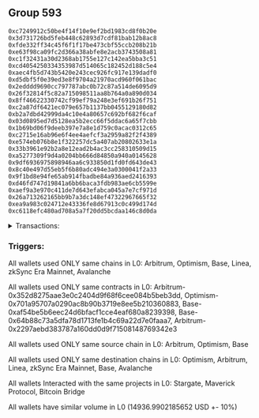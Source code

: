 ## Group 593

```0x6652a9be566c02ea33dd6347e28f4f678bc08071
0xc7249912c50be4f14f10e9ef2bd1983cd8f0b20e
0x3d731726bd5feb448c62893d7cdf81bab12b8ac8
0xfde332ff34c45f6f1f17be473cbf55ccb208b21b
0xe63f98ca09fc2d366a38abfe8e2acb3743508a81
0xc1f32431a30d2368ab1755e127c142ea5bba3c51
0xcd4054250334353987d514065c182452d188c5e4
0xaec4fb5d743b5420e243cec926fc917e139dadf0
0xd5dbf5f0e39ed3e8f9704a21970acd960f061bac
0x2edddd9690cc797787abc0b72c87a514de6095d9
0x26f32814f5c82a715098511aa8b764a0a890d034
0x8ff46622330742cf99ef79a248e3ef691b26f751
0xc2a87df6421ec079e657b1137bb0455129180d82
0xb2a7dbd42999da4c10e4a80657c692bf682f6caf
0x03d0895ed7d5128ea5b2ecc66f5ddac6a65f7cbb
0x1b69bd06f9deeb397e7a8e1d759c0acac0312c65
0xc2715e16ab96e6f4ee4aefcf3a2959a82f2f4389
0xe574eb076b8e1f322257dc5a407ab20802633e1a
0x33b3961e92b2a8e12ead2b4ac3cc258310509d15
0xa5277309f9d4a0204bb666d84850a940a0145628
0x9df6936975898946aa6c933850d1fd0fd643de43
0x8c40e497d55eb5f6b80adc494e3a0300041f2a33
0x9f1bd8e94fe65ab914fbadbe84a936aed2416393
0xd46fd747d19841a6bb6baca3fdb983ae6cb5599e
0xaef9a3e970c411de7d643efabca045a7e7cf971d
0x26a713262165bb9b7a3dc148ef47322967665f32
0xea9a983c024712e43336fe8d67913c0c499d174d
0xc6118efc480ad708a5a7f20dd5bcdaa146c8d0da
```
<details>
<summary>Transactions:</summary>

Hashes: 

Wallet: 0x6652a9be566c02ea33dd6347e28f4f678bc08071

       Hash: 0x78ccc5de68cf80b7048b2e035861303498952d445d12be176b916284fdea8236
         - source chain: Arbitrum
         - destination chain: Optimism
         - project: Stargate
         - contract: 0x352d8275aae3e0c2404d9f68f6cee084b5beb3dd
         - value USD: 2694.629595923
       Hash: 0x549435df9356b0f6b1ed0a483c9e85ea296ca12ebd8ecaceff9c7cc5fb96ffbd
         - source chain: Arbitrum
         - destination chain: Optimism
         - project: Stargate
         - contract: 0x352d8275aae3e0c2404d9f68f6cee084b5beb3dd
         - value USD: 3.176509971
       Hash: 0xe713241cf2599692a475e0f1d781bc2f4efbda24d07bad4ec53812d224bb5fe0
         - source chain: Optimism
         - destination chain: Arbitrum
         - project: Stargate
         - contract: 0x701a95707a0290ac8b90b3719e8ee5b210360883
         - value USD: 2693.318140776
       Hash: 0xa33a57ee3ee9cd71bf9a4c61eb282999208ff0d9fe38044ee83955de85b91201
         - source chain: Base
         - destination chain: Linea
         - project: Stargate
         - contract: 0xaf54be5b6eec24d6bfacf1cce4eaf680a8239398
         - value USD: 3.134185343
       Hash: 0x37107c37f0eca74c81cff608aa118cc023fdeecc6510898e1900513aaa7fcc13
         - source chain: Base
         - destination chain: zkSync Era Mainnet
         - project: Maverick Protocol
         - contract: 0x64b88c73a5dfa78d1713fe1b4c69a22d7e0faaa7
       Hash: 0xc617d952383c43ad77a9b8415705f6ad56486a2b1890c49c2934aa4620ca66f7
         - source chain: Arbitrum
         - destination chain: Base
         - project: Stargate
         - contract: 0x352d8275aae3e0c2404d9f68f6cee084b5beb3dd
         - value USD: 2640.429084166
       Hash: 0xe0e9c0a0ed2bb15d97753cc023080ea160990a2f3b5d7f4a76c24053fd815f1a
         - source chain: Arbitrum
         - destination chain: Avalanche
         - project: Bitcoin Bridge
         - contract: 0x2297aebd383787a160dd0d9f71508148769342e3
         - value USD: 0.1158113232
       Hash: 0x7db068e48962ec36bb3c09920d3deb01d2b7f79a3e11f1f2fdef71d7e19302c3
         - source chain: Base
         - destination chain: Arbitrum
         - project: Stargate
         - contract: 0xaf54be5b6eec24d6bfacf1cce4eaf680a8239398
         - value USD: 2639.564376611
       Hash: 0x364deb82cbd9ccc1472f3f82354137bfa7e03cb467301492136bf8c98f8ce19c
         - source chain: Arbitrum
         - destination chain: Base
         - project: Stargate
         - contract: 0x352d8275aae3e0c2404d9f68f6cee084b5beb3dd
         - value USD: 2129.923909468
       Hash: 0x5393cdb106ccf3be9988ae72c6ccddf38ce2356d193b4a4c1458666a5c8ec595
         - source chain: Arbitrum
         - destination chain: Linea
         - project: Stargate
         - contract: 0x352d8275aae3e0c2404d9f68f6cee084b5beb3dd
         - value USD: 3.310956501
       Hash: 0xc820a1d470bcdddf55f77841b6937d9c2796815b5f78a0944730bbbed759fb34
         - source chain: Base
         - destination chain: Arbitrum
         - project: Stargate
         - contract: 0xaf54be5b6eec24d6bfacf1cce4eaf680a8239398
         - value USD: 2129.387648483
Wallet: 0xc7249912c50be4f14f10e9ef2bd1983cd8f0b20e

       Hash:0xe70b2562490b3cf037d89f01e843400f6833f0b2d787b05f0bc02fa9361b768e
         - source chain: Arbitrum
         - destination chain: Optimism
         - project: Stargate
         - contract: 0x352d8275aae3e0c2404d9f68f6cee084b5beb3dd
         - value USD: 2697.542323269
       Hash:0x1a0d0a087270523c7490fafb8fcc387a04bf34194c1e464970db1a034ab43937
         - source chain: Arbitrum
         - destination chain: Optimism
         - project: Stargate
         - contract: 0x352d8275aae3e0c2404d9f68f6cee084b5beb3dd
         - value USD: 3.177329686
       Hash:0x6e053b170ac49da206900510d5f9793dc76c93d462cb6b578ad60032b31594a9
         - source chain: Optimism
         - destination chain: Arbitrum
         - project: Stargate
         - contract: 0x701a95707a0290ac8b90b3719e8ee5b210360883
         - value USD: 2696.229449805
       Hash:0x51fbd6e82999f4a3eca0bb34f8399a4e259d8b86cd10c26d9f104ae6eab5f7d6
         - source chain: Base
         - destination chain: zkSync Era Mainnet
         - project: Maverick Protocol
         - contract: 0x64b88c73a5dfa78d1713fe1b4c69a22d7e0faaa7
       Hash:0x22aa4348ef9902979e7a4f6a6f9e65c773d060de6ef143c037a4f46b10928bc2
         - source chain: Arbitrum
         - destination chain: Base
         - project: Stargate
         - contract: 0x352d8275aae3e0c2404d9f68f6cee084b5beb3dd
         - value USD: 2630.622725373
       Hash:0x3199566f98d6b929ac21897a1c54fb8236b6f88083531a5e749f139947e37568
         - source chain: Arbitrum
         - destination chain: Avalanche
         - project: Bitcoin Bridge
         - contract: 0x2297aebd383787a160dd0d9f71508148769342e3
         - value USD: 0.1167011579
       Hash:0xcf80a0a296cdfe76d92c7a292b86b16ee3625712421f0eddcccde11334ef88f1
         - source chain: Base
         - destination chain: Arbitrum
         - project: Stargate
         - contract: 0xaf54be5b6eec24d6bfacf1cce4eaf680a8239398
         - value USD: 2629.645431731
       Hash:0xeb352619f7cfb0731354c0e99232e91458482f392011d70523966d91b859352d
         - source chain: Base
         - destination chain: Linea
         - project: Stargate
         - contract: 0xaf54be5b6eec24d6bfacf1cce4eaf680a8239398
         - value USD: 6.621913003
       Hash:0x8757998e50f89bb301ff9b1194b3436d5eec75a39f23bbd5391faa6d0403132d
         - source chain: Arbitrum
         - destination chain: Base
         - project: Stargate
         - contract: 0x352d8275aae3e0c2404d9f68f6cee084b5beb3dd
         - value USD: 2121.733884229
       Hash:0x42f579d29fdca392d8b5461b9d617bdd996276b657f2dfd47a82bac02b0f2de5
         - source chain: Arbitrum
         - destination chain: Linea
         - project: Stargate
         - contract: 0x352d8275aae3e0c2404d9f68f6cee084b5beb3dd
         - value USD: 3.310956501
       Hash:0xf1705902dd50d98e130b04d12dfdc582c58bc13d6bdae04d4ea2cf869b1b1b9e
         - source chain: Base
         - destination chain: Arbitrum
         - project: Stargate
         - contract: 0xaf54be5b6eec24d6bfacf1cce4eaf680a8239398
         - value USD: 2121.101599172
Wallet: 0x3d731726bd5feb448c62893d7cdf81bab12b8ac8

       Hash:0xa7f0acc99efd80886deca2efc9f262153768fa0f5f9dae0f6b962c064d912a46
         - source chain: Arbitrum
         - destination chain: Optimism
         - project: Stargate
         - contract: 0x352d8275aae3e0c2404d9f68f6cee084b5beb3dd
         - value USD: 2697.866062217
       Hash:0x0b363d5471b6940bc3f3d40759ad8006666244e7450005c5d6d2d990f1888175
         - source chain: Arbitrum
         - destination chain: Optimism
         - project: Stargate
         - contract: 0x352d8275aae3e0c2404d9f68f6cee084b5beb3dd
         - value USD: 3.17671613
       Hash:0x0aa56b958617286838451edcad1baaef511a0bb99a77b5ceb9c745d39e749428
         - source chain: Optimism
         - destination chain: Arbitrum
         - project: Stargate
         - contract: 0x701a95707a0290ac8b90b3719e8ee5b210360883
         - value USD: 2696.553031396
       Hash:0xe455690bebe9b6fd60341099836e4f295244d73639d029cd5df1798bf0cc2ec7
         - source chain: Base
         - destination chain: Linea
         - project: Stargate
         - contract: 0xaf54be5b6eec24d6bfacf1cce4eaf680a8239398
         - value USD: 3.134185343
       Hash:0x3b5972de313f6434f38ab1120f1d287a8b4e33d5c2ec438b510c5c6de4ae926a
         - source chain: Base
         - destination chain: zkSync Era Mainnet
         - project: Maverick Protocol
         - contract: 0x64b88c73a5dfa78d1713fe1b4c69a22d7e0faaa7
       Hash:0xbcf4e790135366f265fb4cf33504de350d1926739a5a279d8d0c809c28321e7c
         - source chain: Arbitrum
         - destination chain: Base
         - project: Stargate
         - contract: 0x352d8275aae3e0c2404d9f68f6cee084b5beb3dd
         - value USD: 2642.333358435
       Hash:0xda829b269e708adb88b8c83cf74e736f8f89347cdc958d0e6f2777789fbfe178
         - source chain: Arbitrum
         - destination chain: Avalanche
         - project: Bitcoin Bridge
         - contract: 0x2297aebd383787a160dd0d9f71508148769342e3
         - value USD: 0.1158761247
       Hash:0xd6aea3f16092fbb9a6fec1193437c6650bdc6ab94594b2034b85d7458eef8737
         - source chain: Base
         - destination chain: Arbitrum
         - project: Stargate
         - contract: 0xaf54be5b6eec24d6bfacf1cce4eaf680a8239398
         - value USD: 2641.574850273
       Hash:0x7c10bf00d9940986495afeb52718d147055d4d7270b848d58a9c098310c2e6c5
         - source chain: Base
         - destination chain: Linea
         - project: Stargate
         - contract: 0xaf54be5b6eec24d6bfacf1cce4eaf680a8239398
         - value USD: 6.621913003
       Hash:0xc3e07bd4fad2d1fb346f59c56fb95927a00c8c754eb974bf833ba9bac1595a43
         - source chain: Arbitrum
         - destination chain: Base
         - project: Stargate
         - contract: 0x352d8275aae3e0c2404d9f68f6cee084b5beb3dd
         - value USD: 2131.910977227
       Hash:0xd92412b08d2b589b8aeab08559dc72a4be80f1e14f21e554ff3261b7ce79b96c
         - source chain: Arbitrum
         - destination chain: Linea
         - project: Stargate
         - contract: 0x352d8275aae3e0c2404d9f68f6cee084b5beb3dd
         - value USD: 3.310956501
       Hash:0x184b4ea4915d2338a41995b75e2b4c0ec594aefdcf1615a464150d692605760c
         - source chain: Base
         - destination chain: Arbitrum
         - project: Stargate
         - contract: 0xaf54be5b6eec24d6bfacf1cce4eaf680a8239398
         - value USD: 2131.375836207
Wallet: 0xfde332ff34c45f6f1f17be473cbf55ccb208b21b

       Hash:0x20eabe1d11dbdd739e2dd84fe44e300bae34253748976ef2d33146e70673b018
         - source chain: Arbitrum
         - destination chain: Optimism
         - project: Stargate
         - contract: 0x352d8275aae3e0c2404d9f68f6cee084b5beb3dd
         - value USD: 2696.328238702
       Hash:0x707c760ded69402c594495d408add35e360d61988c01cca97670a080867d8e17
         - source chain: Arbitrum
         - destination chain: Optimism
         - project: Stargate
         - contract: 0x352d8275aae3e0c2404d9f68f6cee084b5beb3dd
         - value USD: 3.176716128
       Hash:0x424a77f61ada9c93b3cf2db0470c4c765f8a511c15611f8196597a19e5d3cdab
         - source chain: Optimism
         - destination chain: Arbitrum
         - project: Stargate
         - contract: 0x701a95707a0290ac8b90b3719e8ee5b210360883
         - value USD: 2695.015956819
       Hash:0x1f131828eaf1bc62dab2da64223414f0ddcff8bbf54c024b92d7a23fdfce9f05
         - source chain: Base
         - destination chain: Linea
         - project: Stargate
         - contract: 0xaf54be5b6eec24d6bfacf1cce4eaf680a8239398
         - value USD: 3.134185343
       Hash:0xbe42e5cb935476db8caaf25001f8466d8dc9b8cfa09b2981af32eecce0da4f9d
         - source chain: Base
         - destination chain: zkSync Era Mainnet
         - project: Maverick Protocol
         - contract: 0x64b88c73a5dfa78d1713fe1b4c69a22d7e0faaa7
       Hash:0x926edff1ecc4925e47928f24d418054f9bf021378871753b8952afe13d3d2ecf
         - source chain: Arbitrum
         - destination chain: Base
         - project: Stargate
         - contract: 0x352d8275aae3e0c2404d9f68f6cee084b5beb3dd
         - value USD: 2637.12619743
       Hash:0x150ec0285ac5f392a563df2598629695390d14d563fe7aceb8d5a35c45d9a806
         - source chain: Arbitrum
         - destination chain: Avalanche
         - project: Bitcoin Bridge
         - contract: 0x2297aebd383787a160dd0d9f71508148769342e3
         - value USD: 0.1158761247
       Hash:0xa0c91eda147d7a37ab3f22d9ae13a7a88ccef1af53bd29f88ca9d78db0a519b0
         - source chain: Base
         - destination chain: Arbitrum
         - project: Stargate
         - contract: 0xaf54be5b6eec24d6bfacf1cce4eaf680a8239398
         - value USD: 2636.425340368
       Hash:0x68920acd2124ae11278f583276cadae73aeb97c780ce6171880843a4bd1c4c22
         - source chain: Base
         - destination chain: Linea
         - project: Stargate
         - contract: 0xaf54be5b6eec24d6bfacf1cce4eaf680a8239398
         - value USD: 6.621913003
       Hash:0x556314fdc6f2f7f37fa49e009844f31df02e75ada1ae5eaebdfd83164f37c1d2
         - source chain: Arbitrum
         - destination chain: Base
         - project: Stargate
         - contract: 0x352d8275aae3e0c2404d9f68f6cee084b5beb3dd
         - value USD: 2136.901490243
       Hash:0xbbf9632fd5ad5b3df31e493fa12e522ee8e6a17209cbaf93db48f9e0da5bdbb5
         - source chain: Arbitrum
         - destination chain: Linea
         - project: Stargate
         - contract: 0x352d8275aae3e0c2404d9f68f6cee084b5beb3dd
         - value USD: 3.310956501
       Hash:0x2c9bb7de8785332a5dac0493d7d4c45e2965055d662e870adef8ea5282f2a858
         - source chain: Base
         - destination chain: Arbitrum
         - project: Stargate
         - contract: 0xaf54be5b6eec24d6bfacf1cce4eaf680a8239398
         - value USD: 2136.363418691
Wallet: 0xe63f98ca09fc2d366a38abfe8e2acb3743508a81

       Hash:0xfdf64d65427448f1540baae4ff440d22d19d1e357ccb2b9be5b0b1f079df21e7
         - source chain: Arbitrum
         - destination chain: Optimism
         - project: Stargate
         - contract: 0x352d8275aae3e0c2404d9f68f6cee084b5beb3dd
         - value USD: 2702.484816824
       Hash:0x8cbf23b4c6d3a00dfffd72e1cc2d36acffce74c3868d0fde53c5276961402099
         - source chain: Arbitrum
         - destination chain: Optimism
         - project: Stargate
         - contract: 0x352d8275aae3e0c2404d9f68f6cee084b5beb3dd
         - value USD: 3.17671045
       Hash:0xc4e2709f07d0ec8291fc33e0f2413a150866e899ace970c730b3ea3b5ed91de7
         - source chain: Optimism
         - destination chain: Arbitrum
         - project: Stargate
         - contract: 0x701a95707a0290ac8b90b3719e8ee5b210360883
         - value USD: 2701.169537785
       Hash:0xc59676bfc1bde30bc7eb96d47bb2a5baf38340c16ab9dc883d67474ad4bd7307
         - source chain: Base
         - destination chain: Linea
         - project: Stargate
         - contract: 0xaf54be5b6eec24d6bfacf1cce4eaf680a8239398
         - value USD: 3.134185343
       Hash:0xe97032f6a89119c1b6796029073be22b22ae053e6f9915cf9eabe0c3e082544c
         - source chain: Base
         - destination chain: zkSync Era Mainnet
         - project: Maverick Protocol
         - contract: 0x64b88c73a5dfa78d1713fe1b4c69a22d7e0faaa7
       Hash:0xba9d214f8be9208afcf75b14d22361c28a25445c1047d43ff3542731f81b47b2
         - source chain: Arbitrum
         - destination chain: Base
         - project: Stargate
         - contract: 0x352d8275aae3e0c2404d9f68f6cee084b5beb3dd
         - value USD: 2641.587904089
       Hash:0x2d1f20b755f63828cd0686f997d11f6384356ac65a818a1f78992ac893b7b736
         - source chain: Arbitrum
         - destination chain: Avalanche
         - project: Bitcoin Bridge
         - contract: 0x2297aebd383787a160dd0d9f71508148769342e3
         - value USD: 0.1158761247
       Hash:0x29d9419b11eda51a1989fd26755b39e2b29b124ee81ee52faca2346cc40d636d
         - source chain: Base
         - destination chain: Arbitrum
         - project: Stargate
         - contract: 0xaf54be5b6eec24d6bfacf1cce4eaf680a8239398
         - value USD: 2640.853290115
       Hash:0x0e209dd67ffffafaee24d2b8d1f3aba01dcd6ebc34f00486b08969f66fac6ffe
         - source chain: Base
         - destination chain: Linea
         - project: Stargate
         - contract: 0xaf54be5b6eec24d6bfacf1cce4eaf680a8239398
         - value USD: 6.621913003
       Hash:0xee190a837312d336a0e928ac8719ac879ca3691f0fd2e4827a01720b742bf694
         - source chain: Arbitrum
         - destination chain: Base
         - project: Stargate
         - contract: 0x352d8275aae3e0c2404d9f68f6cee084b5beb3dd
         - value USD: 2140.369159757
       Hash:0x3c860458c8f5e496f935889514dc0ab0f4a34f9308fbeb1a0d16800f80abff3f
         - source chain: Arbitrum
         - destination chain: Linea
         - project: Stargate
         - contract: 0x352d8275aae3e0c2404d9f68f6cee084b5beb3dd
         - value USD: 3.310956501
       Hash:0xd15a1f04da20284b2a50f998e88f90f3fc44c1f363b1ef995ff9d3a829a4649a
         - source chain: Base
         - destination chain: Arbitrum
         - project: Stargate
         - contract: 0xaf54be5b6eec24d6bfacf1cce4eaf680a8239398
         - value USD: 2139.828460733
Wallet: 0xc1f32431a30d2368ab1755e127c142ea5bba3c51

       Hash:0xadf9b0243e16bf35e21c48f6a006056a4b6548f2b7fe748e6509797ff88fc3eb
         - source chain: Arbitrum
         - destination chain: Optimism
         - project: Stargate
         - contract: 0x352d8275aae3e0c2404d9f68f6cee084b5beb3dd
         - value USD: 2704.026145042
       Hash:0x0498b6cff9c3996ad442ad61f99ec44a5de0b0f8903b8806e27cc1f5999eb7e1
         - source chain: Arbitrum
         - destination chain: Optimism
         - project: Stargate
         - contract: 0x352d8275aae3e0c2404d9f68f6cee084b5beb3dd
         - value USD: 3.176710384
       Hash:0x74c6cd8d7f7a8a19bdaea556de20a0b915fe3a4eba7614c531336e9240bb3449
         - source chain: Optimism
         - destination chain: Arbitrum
         - project: Stargate
         - contract: 0x701a95707a0290ac8b90b3719e8ee5b210360883
         - value USD: 2702.710116462
       Hash:0x3d7797e2cc2f695553dbec45a4b8e80670c445fdd646ce85463fe6a14978d06b
         - source chain: Base
         - destination chain: Linea
         - project: Stargate
         - contract: 0xaf54be5b6eec24d6bfacf1cce4eaf680a8239398
         - value USD: 3.134185343
       Hash:0x7ce26742bb9cd072d427b8ef1e3d72d1ff4f6870c65174718b07ba1f889ad01d
         - source chain: Base
         - destination chain: zkSync Era Mainnet
         - project: Maverick Protocol
         - contract: 0x64b88c73a5dfa78d1713fe1b4c69a22d7e0faaa7
       Hash:0x616debdb3c495f27316fb7938a620571193975e66ee6c1220dfa39ae22d94ed1
         - source chain: Arbitrum
         - destination chain: Base
         - project: Stargate
         - contract: 0x352d8275aae3e0c2404d9f68f6cee084b5beb3dd
         - value USD: 2634.436326019
       Hash:0xd7afe7622a62158b1c628fb1fb6e84c993264dd7c77b50f71af1ab5e2d191c8e
         - source chain: Arbitrum
         - destination chain: Avalanche
         - project: Bitcoin Bridge
         - contract: 0x2297aebd383787a160dd0d9f71508148769342e3
         - value USD: 0.1158761247
       Hash:0x20cbc5df44ce3e411bc5ebabd5f551c9d6e29478fc88222998ec4a15ceb93c71
         - source chain: Base
         - destination chain: Arbitrum
         - project: Stargate
         - contract: 0xaf54be5b6eec24d6bfacf1cce4eaf680a8239398
         - value USD: 2633.784676213
       Hash:0x552660b4bcdd35d624aebe62469c91cbefe21b0387dbc65be5ff8cf23e071dfc
         - source chain: Base
         - destination chain: Linea
         - project: Stargate
         - contract: 0xaf54be5b6eec24d6bfacf1cce4eaf680a8239398
         - value USD: 6.621913003
       Hash:0x0e98996295d18e9a194393cd8e0572fb41410334d232c5d6c7e04b94f1481088
         - source chain: Arbitrum
         - destination chain: Base
         - project: Stargate
         - contract: 0x352d8275aae3e0c2404d9f68f6cee084b5beb3dd
         - value USD: 2125.144656169
       Hash:0xf6d62130338d0b5a6606a57963452c2f82cd87e9a279d3ea4097e101c3178568
         - source chain: Arbitrum
         - destination chain: Linea
         - project: Stargate
         - contract: 0x352d8275aae3e0c2404d9f68f6cee084b5beb3dd
         - value USD: 3.310956501
       Hash:0xc99c012adeda10f4dcd20a3be5d1a622bed0314f2d937c37fbc0e7668b4e427c
         - source chain: Base
         - destination chain: Arbitrum
         - project: Stargate
         - contract: 0xaf54be5b6eec24d6bfacf1cce4eaf680a8239398
         - value USD: 2124.615372012
Wallet: 0xcd4054250334353987d514065c182452d188c5e4

       Hash:0xc10a9e677d8a9a2e97e415f48a04b6342064bf1282eb081bcba206068f4ed973
         - source chain: Arbitrum
         - destination chain: Optimism
         - project: Stargate
         - contract: 0x352d8275aae3e0c2404d9f68f6cee084b5beb3dd
         - value USD: 2696.300994236
       Hash:0x4c5f99445cd6d37ed1f795add26de974b95dda4c418b221dcd8d07a870854584
         - source chain: Arbitrum
         - destination chain: Optimism
         - project: Stargate
         - contract: 0x352d8275aae3e0c2404d9f68f6cee084b5beb3dd
         - value USD: 3.176510034
       Hash:0x139a778fc87dee5c124c5e77f65e07f17f7123138afe7caa34142e2257a74aee
         - source chain: Optimism
         - destination chain: Arbitrum
         - project: Stargate
         - contract: 0x701a95707a0290ac8b90b3719e8ee5b210360883
         - value USD: 2694.988724269
       Hash:0x5eabc0cecf1a4d9ff1d3e1022a90d0723020145d21e5c346ee505390c9eb1371
         - source chain: Base
         - destination chain: Linea
         - project: Stargate
         - contract: 0xaf54be5b6eec24d6bfacf1cce4eaf680a8239398
         - value USD: 3.134185343
       Hash:0x7e16c490989dd1515b4db5d7db1b5af082494c39000b79324209fc99ac5dd8ab
         - source chain: Base
         - destination chain: zkSync Era Mainnet
         - project: Maverick Protocol
         - contract: 0x64b88c73a5dfa78d1713fe1b4c69a22d7e0faaa7
       Hash:0x991b807f7fb493d5f151ac441115d3a5e7c036e03f7dac9b90a0aadce8295fc0
         - source chain: Arbitrum
         - destination chain: Base
         - project: Stargate
         - contract: 0x352d8275aae3e0c2404d9f68f6cee084b5beb3dd
         - value USD: 2627.28252346
       Hash:0xa80b6157f9e167ab5b0edafd2a71bb5c9cb9566bf5496b39aaf24979245bf16a
         - source chain: Arbitrum
         - destination chain: Avalanche
         - project: Bitcoin Bridge
         - contract: 0x2297aebd383787a160dd0d9f71508148769342e3
         - value USD: 0.1158113232
       Hash:0x561c81c96affffbe4266d7ccbb87b0d818ca9dccfa50580a1e87959a3e32fd43
         - source chain: Base
         - destination chain: Arbitrum
         - project: Stargate
         - contract: 0xaf54be5b6eec24d6bfacf1cce4eaf680a8239398
         - value USD: 2626.370054002
       Hash:0x9abbebde1c93b7f340c1a8a6181a89df0a3f5c80910ff5c7fd8b0caa3fe4a9c5
         - source chain: Base
         - destination chain: Linea
         - project: Stargate
         - contract: 0xaf54be5b6eec24d6bfacf1cce4eaf680a8239398
         - value USD: 6.621913003
       Hash:0x01ca56b5bf46d305f5c57bac7f0b0b3e2b0600f440c6cd366bc023a499ed254b
         - source chain: Arbitrum
         - destination chain: Base
         - project: Stargate
         - contract: 0x352d8275aae3e0c2404d9f68f6cee084b5beb3dd
         - value USD: 2127.771924129
       Hash:0xf8a5b714ad701ebedb6e8275f63e72207761bfa27332749c852e7730dda8e0b6
         - source chain: Arbitrum
         - destination chain: Linea
         - project: Stargate
         - contract: 0x352d8275aae3e0c2404d9f68f6cee084b5beb3dd
         - value USD: 3.310956501
       Hash:0xbb18abfaa6e1458d4b24a537404d23918759c33b7e597f70fed200b864363772
         - source chain: Base
         - destination chain: Arbitrum
         - project: Stargate
         - contract: 0xaf54be5b6eec24d6bfacf1cce4eaf680a8239398
         - value USD: 2127.240669713
Wallet: 0xaec4fb5d743b5420e243cec926fc917e139dadf0

       Hash:0xf6de7b4cbfb62a54a6860078483304c19f2bbf28c47e56059b56c1413401c2bd
         - source chain: Arbitrum
         - destination chain: Optimism
         - project: Stargate
         - contract: 0x352d8275aae3e0c2404d9f68f6cee084b5beb3dd
         - value USD: 2693.093618778
       Hash:0x2d8c1009ba3fae3aa3262a3e4d69e8386a689bbcbdeddcb1b99e499e987dd27a
         - source chain: Arbitrum
         - destination chain: Optimism
         - project: Stargate
         - contract: 0x352d8275aae3e0c2404d9f68f6cee084b5beb3dd
         - value USD: 3.176509908
       Hash:0xac85a36d57f49a4e0cf27939f3e0df067caf9e89abd9bf4ae98bc68c969580c5
         - source chain: Optimism
         - destination chain: Arbitrum
         - project: Stargate
         - contract: 0x701a95707a0290ac8b90b3719e8ee5b210360883
         - value USD: 2691.782910779
       Hash:0x3c8f7ac36ca988e2f0db39f2b1636159f68413f4710ed3d69a768ce700b6c64a
         - source chain: Base
         - destination chain: Linea
         - project: Stargate
         - contract: 0xaf54be5b6eec24d6bfacf1cce4eaf680a8239398
         - value USD: 3.134185343
       Hash:0x0ac9e428f4bd869a359516ac0a73b5adf48a5e2fea4c67ba05706408686b83e4
         - source chain: Base
         - destination chain: zkSync Era Mainnet
         - project: Maverick Protocol
         - contract: 0x64b88c73a5dfa78d1713fe1b4c69a22d7e0faaa7
       Hash:0xf494c857b8e6b150d2ee4c52d9520852d1049cd6f48bee17a41ff84dcf8efc5e
         - source chain: Arbitrum
         - destination chain: Base
         - project: Stargate
         - contract: 0x352d8275aae3e0c2404d9f68f6cee084b5beb3dd
         - value USD: 2635.281807282
       Hash:0x2309d8e65f8ef00e8c8c839a0da3cb81f0eee9e643c54a433fc9823fcf5af9f5
         - source chain: Arbitrum
         - destination chain: Avalanche
         - project: Bitcoin Bridge
         - contract: 0x2297aebd383787a160dd0d9f71508148769342e3
         - value USD: 0.1158113232
       Hash:0x032304c401491ca831493c558ef9599b8ec95dfb969a0ae3929f868cbd76a00f
         - source chain: Base
         - destination chain: Arbitrum
         - project: Stargate
         - contract: 0xaf54be5b6eec24d6bfacf1cce4eaf680a8239398
         - value USD: 2634.448101311
       Hash:0x699d42bb8b2cd3114cfe60f5827c7a98ae73fb1d32b0c307fe0a4f137f121ba0
         - source chain: Base
         - destination chain: Linea
         - project: Stargate
         - contract: 0xaf54be5b6eec24d6bfacf1cce4eaf680a8239398
         - value USD: 6.621913003
       Hash:0x485f5f1186e8aed0ca81b2bf6bfd9fcc555001047494981b10cca3d163d16c99
         - source chain: Arbitrum
         - destination chain: Base
         - project: Stargate
         - contract: 0x352d8275aae3e0c2404d9f68f6cee084b5beb3dd
         - value USD: 2134.987033731
       Hash:0x58f2adf14b02a7a12c20eb2f94b417bd0a6423bf4d934236c24dd8c7e570bc6f
         - source chain: Arbitrum
         - destination chain: Linea
         - project: Stargate
         - contract: 0x352d8275aae3e0c2404d9f68f6cee084b5beb3dd
         - value USD: 3.310956501
       Hash:0x6fe984b08e847b69b22b71cc8fe2bf01d150d44fb517b3252b46aa4240ba0f25
         - source chain: Base
         - destination chain: Arbitrum
         - project: Stargate
         - contract: 0xaf54be5b6eec24d6bfacf1cce4eaf680a8239398
         - value USD: 2134.45527742
Wallet: 0xd5dbf5f0e39ed3e8f9704a21970acd960f061bac

       Hash:0x37ef200c49d88785fa7dde12d1457a8b92d1d7c5bb7533906e033c59e53176b1
         - source chain: Arbitrum
         - destination chain: Optimism
         - project: Stargate
         - contract: 0x352d8275aae3e0c2404d9f68f6cee084b5beb3dd
         - value USD: 2699.242809418
       Hash:0x62a8dc5171e2bee1d96e5e6e52560459d2615c2a5781cc1552abd1558cdeff6b
         - source chain: Arbitrum
         - destination chain: Optimism
         - project: Stargate
         - contract: 0x352d8275aae3e0c2404d9f68f6cee084b5beb3dd
         - value USD: 3.176509393
       Hash:0x893ff9de3a8ae80e689936716d985e2d96d785a5c7f8ec97940dfb368ec5d256
         - source chain: Optimism
         - destination chain: Arbitrum
         - project: Stargate
         - contract: 0x701a95707a0290ac8b90b3719e8ee5b210360883
         - value USD: 2697.929108427
       Hash:0x37c9fd54a53793ef98f8f99e301096c3f661d5a20b72374c198de33d1123240e
         - source chain: Base
         - destination chain: Linea
         - project: Stargate
         - contract: 0xaf54be5b6eec24d6bfacf1cce4eaf680a8239398
         - value USD: 3.134185343
       Hash:0x5cb6633d35b048f59ab03459a5b3beccea5ad12f1c5d960b4d8d82d1d18613cc
         - source chain: Base
         - destination chain: zkSync Era Mainnet
         - project: Maverick Protocol
         - contract: 0x64b88c73a5dfa78d1713fe1b4c69a22d7e0faaa7
       Hash:0x1b186160d8f16352c11eb9a6eae94fb1a074d2dcad80618211e3af271a9af3be
         - source chain: Arbitrum
         - destination chain: Base
         - project: Stargate
         - contract: 0x352d8275aae3e0c2404d9f68f6cee084b5beb3dd
         - value USD: 2639.707836124
       Hash:0xa237c1940d5ed4218ac10862f24ea0c6b59491ee9847b8a7ea5b0b66820a2327
         - source chain: Arbitrum
         - destination chain: Avalanche
         - project: Bitcoin Bridge
         - contract: 0x2297aebd383787a160dd0d9f71508148769342e3
         - value USD: 0.1158113232
       Hash:0xff07fa141c91c36cc689d155ab589eb27d706a86a6ac24f70ac26f6e3badad9f
         - source chain: Base
         - destination chain: Arbitrum
         - project: Stargate
         - contract: 0xaf54be5b6eec24d6bfacf1cce4eaf680a8239398
         - value USD: 2638.798678648
       Hash:0xe32d980b314fda9edb771e8f43473fdc767abdedd4f1f3bdfe179372afcbb8cc
         - source chain: Base
         - destination chain: Linea
         - project: Stargate
         - contract: 0xaf54be5b6eec24d6bfacf1cce4eaf680a8239398
         - value USD: 6.621913003
       Hash:0xaa7edacb700027d475eccafadb4a808375cd31052f9646d622b3f70348260720
         - source chain: Arbitrum
         - destination chain: Base
         - project: Stargate
         - contract: 0x352d8275aae3e0c2404d9f68f6cee084b5beb3dd
         - value USD: 2138.410266826
       Hash:0xd12be56619c310d6527f8004c095b8c059b2438af504b5d4ae4b675044b83acb
         - source chain: Arbitrum
         - destination chain: Linea
         - project: Stargate
         - contract: 0x352d8275aae3e0c2404d9f68f6cee084b5beb3dd
         - value USD: 3.310956501
       Hash:0xd9d5e203426bcadcb82f19e0543af1a2d460611ab723d457fedd2628b0790198
         - source chain: Base
         - destination chain: Arbitrum
         - project: Stargate
         - contract: 0xaf54be5b6eec24d6bfacf1cce4eaf680a8239398
         - value USD: 2137.86667619
Wallet: 0x2edddd9690cc797787abc0b72c87a514de6095d9

       Hash:0xa6f912e016c3c8748c33cc02897751350c3208116ca3a8302ab4b72742fef16f
         - source chain: Arbitrum
         - destination chain: Optimism
         - project: Stargate
         - contract: 0x352d8275aae3e0c2404d9f68f6cee084b5beb3dd
         - value USD: 2700.782289266
       Hash:0x450c2a0c0cb7d50ad28987e9782863be0efd25e52708fc4cbd20dc3a7363b311
         - source chain: Arbitrum
         - destination chain: Optimism
         - project: Stargate
         - contract: 0x352d8275aae3e0c2404d9f68f6cee084b5beb3dd
         - value USD: 3.17650933
       Hash:0x5a162fa551c6bde2ffc3a7415da9471a47eb59354c793f1f56074a72f683c803
         - source chain: Optimism
         - destination chain: Arbitrum
         - project: Stargate
         - contract: 0x701a95707a0290ac8b90b3719e8ee5b210360883
         - value USD: 2699.467838523
       Hash:0xb7f5d5791ebe9da6da913c99d16c817a33e7d2962a32e3da7c1812bd6385eac2
         - source chain: Base
         - destination chain: Linea
         - project: Stargate
         - contract: 0xaf54be5b6eec24d6bfacf1cce4eaf680a8239398
         - value USD: 3.134185343
       Hash:0xa65f7c829528af5dfefafa13ed9aae62af61584ae2a1d1f0443bf59276dacb51
         - source chain: Base
         - destination chain: zkSync Era Mainnet
         - project: Maverick Protocol
         - contract: 0x64b88c73a5dfa78d1713fe1b4c69a22d7e0faaa7
       Hash:0xf8bd1dc40be9af33460c853ff0e400e22c10fb9e1dd9a7f2af272bc117eecdad
         - source chain: Arbitrum
         - destination chain: Base
         - project: Stargate
         - contract: 0x352d8275aae3e0c2404d9f68f6cee084b5beb3dd
         - value USD: 2632.642288905
       Hash:0x13133ddeb569c1bbd523e30539042b93356b23a97cd40d414478e66c1bb7eb36
         - source chain: Arbitrum
         - destination chain: Avalanche
         - project: Bitcoin Bridge
         - contract: 0x2297aebd383787a160dd0d9f71508148769342e3
         - value USD: 0.1158113232
       Hash:0x22ef69b2c66efc404810cf22157f4d26b0678601ebe001a2d377fa8029da6ae7
         - source chain: Base
         - destination chain: Arbitrum
         - project: Stargate
         - contract: 0xaf54be5b6eec24d6bfacf1cce4eaf680a8239398
         - value USD: 2631.766851417
       Hash:0xb7e40347dee5efc283ff60ac80fd8f247c4a05a2bae42cb1be4517005c3a55c9
         - source chain: Base
         - destination chain: Linea
         - project: Stargate
         - contract: 0xaf54be5b6eec24d6bfacf1cce4eaf680a8239398
         - value USD: 6.621913003
       Hash:0xef77d527008d9ee57c25e4a59867da887c719a4b81f237f4b721e64914597f75
         - source chain: Arbitrum
         - destination chain: Base
         - project: Stargate
         - contract: 0x352d8275aae3e0c2404d9f68f6cee084b5beb3dd
         - value USD: 2123.32479765
       Hash:0x823d748e0e338a21e9c04eb68787cf8c8733da8a00f390a149fba05ea5ff68f5
         - source chain: Arbitrum
         - destination chain: Linea
         - project: Stargate
         - contract: 0x352d8275aae3e0c2404d9f68f6cee084b5beb3dd
         - value USD: 3.310956501
       Hash:0x7f2de929c406bd540d732b31498904420656638f9f40e69c67ba56fde5be3148
         - source chain: Base
         - destination chain: Arbitrum
         - project: Stargate
         - contract: 0xaf54be5b6eec24d6bfacf1cce4eaf680a8239398
         - value USD: 2122.827887859
Wallet: 0x26f32814f5c82a715098511aa8b764a0a890d034

       Hash:0x8fabdc40c2deb6f73a6b398e97ade13846834ed019d2bc0af425b142a133abac
         - source chain: Arbitrum
         - destination chain: Optimism
         - project: Stargate
         - contract: 0x352d8275aae3e0c2404d9f68f6cee084b5beb3dd
         - value USD: 2693.066404318
       Hash:0xb8bd3924624a6cac4a099042ffaf64daa7f4fb7f7741837b635fb3d4a94223ac
         - source chain: Arbitrum
         - destination chain: Optimism
         - project: Stargate
         - contract: 0x352d8275aae3e0c2404d9f68f6cee084b5beb3dd
         - value USD: 3.17733132
       Hash:0x63dac29f0aadf9fb7423e27d454c88291b7374aca293168578d32b7a8326f672
         - source chain: Optimism
         - destination chain: Arbitrum
         - project: Stargate
         - contract: 0x701a95707a0290ac8b90b3719e8ee5b210360883
         - value USD: 2691.755709238
       Hash:0x49ecaba0798145bbda1ea5c6b76efef7081ccb37598c6704cca1b35d8d3e9816
         - source chain: Base
         - destination chain: Linea
         - project: Stargate
         - contract: 0xaf54be5b6eec24d6bfacf1cce4eaf680a8239398
         - value USD: 3.134185343
       Hash:0x17240927e43785520a8788b65d5f7cf5b1e5693f04643bc1ee7fe9960ce43a3e
         - source chain: Base
         - destination chain: zkSync Era Mainnet
         - project: Maverick Protocol
         - contract: 0x64b88c73a5dfa78d1713fe1b4c69a22d7e0faaa7
       Hash:0xa4c982f962d43045178162cc4cc335bf3b1b5c9982e8c3c8bff16f388ff4f764
         - source chain: Arbitrum
         - destination chain: Base
         - project: Stargate
         - contract: 0x352d8275aae3e0c2404d9f68f6cee084b5beb3dd
         - value USD: 2625.228273328
       Hash:0x1620575a06c4027813d616a54ec524dae4e64326187f19dc05d2649d795a2412
         - source chain: Arbitrum
         - destination chain: Avalanche
         - project: Bitcoin Bridge
         - contract: 0x2297aebd383787a160dd0d9f71508148769342e3
         - value USD: 0.1167011579
       Hash:0x6e6bda9ad65b5f3fa9fe7604b9bb2c7139243203c17e6785db0cca2b544a7c25
         - source chain: Base
         - destination chain: Arbitrum
         - project: Stargate
         - contract: 0xaf54be5b6eec24d6bfacf1cce4eaf680a8239398
         - value USD: 2624.2148527
       Hash:0x60757e93432debcdbc56c6de194e68a0fd00d74ac43cf1eebed7c706d2f67cd4
         - source chain: Base
         - destination chain: Linea
         - project: Stargate
         - contract: 0xaf54be5b6eec24d6bfacf1cce4eaf680a8239398
         - value USD: 6.621913003
       Hash:0xc17f80ba0cbff098d239dc1ef75a5053306717f7de507b33ca5da7f6d48aa9e3
         - source chain: Arbitrum
         - destination chain: Base
         - project: Stargate
         - contract: 0x352d8275aae3e0c2404d9f68f6cee084b5beb3dd
         - value USD: 2126.183450347
       Hash:0xbcfd28761828bf408f14c59e1331f54cf4ba061746f1fce4fe3632ca14c4452d
         - source chain: Arbitrum
         - destination chain: Linea
         - project: Stargate
         - contract: 0x352d8275aae3e0c2404d9f68f6cee084b5beb3dd
         - value USD: 3.310956501
       Hash:0xa4c71199041ce1a2008b8a57471fd7af38472ed2bba0aa60fac9a71926b8314e
         - source chain: Base
         - destination chain: Arbitrum
         - project: Stargate
         - contract: 0xaf54be5b6eec24d6bfacf1cce4eaf680a8239398
         - value USD: 2125.548260409
Wallet: 0x8ff46622330742cf99ef79a248e3ef691b26f751

       Hash:0x45add3864ad03af7f793c1611ea80d697c4782b2d29dbfd9777371851f39ffff
         - source chain: Arbitrum
         - destination chain: Optimism
         - project: Stargate
         - contract: 0x352d8275aae3e0c2404d9f68f6cee084b5beb3dd
         - value USD: 2691.397012408
       Hash:0x6d73f8b34c2b71cdc7c318486f6e6c2826f10139c2b4737d5076fb9796f08abc
         - source chain: Arbitrum
         - destination chain: Optimism
         - project: Stargate
         - contract: 0x352d8275aae3e0c2404d9f68f6cee084b5beb3dd
         - value USD: 3.177331258
       Hash:0x5ead5f951e51b37edddea605a8af2bbff675fdd9a6ec5913862aed680531ab54
         - source chain: Optimism
         - destination chain: Arbitrum
         - project: Stargate
         - contract: 0x701a95707a0290ac8b90b3719e8ee5b210360883
         - value USD: 2690.087130375
       Hash:0x540a8c52233881dfa259d2bfed93370b08df1cc4d1a5c7143e1678cc4034fa33
         - source chain: Base
         - destination chain: Linea
         - project: Stargate
         - contract: 0xaf54be5b6eec24d6bfacf1cce4eaf680a8239398
         - value USD: 3.134185343
       Hash:0xe98e1324900b88f6383cedac45986b054b841bca524222361f6f2ed657418bdb
         - source chain: Base
         - destination chain: zkSync Era Mainnet
         - project: Maverick Protocol
         - contract: 0x64b88c73a5dfa78d1713fe1b4c69a22d7e0faaa7
       Hash:0x984dc9c933d8e1781deb468c02ba75d0f8f73b4ef8c5aa81c4885ad946560534
         - source chain: Arbitrum
         - destination chain: Base
         - project: Stargate
         - contract: 0x352d8275aae3e0c2404d9f68f6cee084b5beb3dd
         - value USD: 2638.417011276
       Hash:0x737e9976cd6f23eeefc66fd94a2b9c856c3833c91622b34bc2461500d2f7b1d0
         - source chain: Arbitrum
         - destination chain: Avalanche
         - project: Bitcoin Bridge
         - contract: 0x2297aebd383787a160dd0d9f71508148769342e3
         - value USD: 0.1167011579
       Hash:0x32c85b4f55b86d048236b3c05821f70e1a9e5256d3c038770d544a7383efa874
         - source chain: Base
         - destination chain: Arbitrum
         - project: Stargate
         - contract: 0xaf54be5b6eec24d6bfacf1cce4eaf680a8239398
         - value USD: 2637.359142397
       Hash:0xae94a28114abfd89cb9f3add39a56fccb3ffafb5fbde28b57b3e919f354ee8f8
         - source chain: Base
         - destination chain: Linea
         - project: Stargate
         - contract: 0xaf54be5b6eec24d6bfacf1cce4eaf680a8239398
         - value USD: 6.621913003
       Hash:0x5795135d2caf9f4804aa0c15ca070ef4404390a523dbf284693cc01969795744
         - source chain: Arbitrum
         - destination chain: Base
         - project: Stargate
         - contract: 0x352d8275aae3e0c2404d9f68f6cee084b5beb3dd
         - value USD: 2128.172504812
       Hash:0x230c3969f71040ecd602831c5974ba8666b7d2ffccf0e2802ec038b82bc1fb26
         - source chain: Arbitrum
         - destination chain: Linea
         - project: Stargate
         - contract: 0x352d8275aae3e0c2404d9f68f6cee084b5beb3dd
         - value USD: 3.310956501
       Hash:0x57eb7dea9f10a8ee8c2ca1f6b6cd1c8d571efbe2696def48f18005b4aa0cc97b
         - source chain: Base
         - destination chain: Arbitrum
         - project: Stargate
         - contract: 0xaf54be5b6eec24d6bfacf1cce4eaf680a8239398
         - value USD: 2127.540947653
Wallet: 0xc2a87df6421ec079e657b1137bb0455129180d82

       Hash:0x261e8444d7e9e844685ef32f02bbdef8d83764535a30032e4bb0afc3721e75d1
         - source chain: Arbitrum
         - destination chain: Optimism
         - project: Stargate
         - contract: 0x352d8275aae3e0c2404d9f68f6cee084b5beb3dd
         - value USD: 2689.862878632
       Hash:0x76be5bf483b2f892e1c37d8072abb854de27bc6230c9c8ec38640f00104900ff
         - source chain: Arbitrum
         - destination chain: Optimism
         - project: Stargate
         - contract: 0x352d8275aae3e0c2404d9f68f6cee084b5beb3dd
         - value USD: 3.177331196
       Hash:0xa0a61cd075263f1f8c4c6fd07938a11d8e906a71302c4e1aab51d052d40b139f
         - source chain: Optimism
         - destination chain: Arbitrum
         - project: Stargate
         - contract: 0x701a95707a0290ac8b90b3719e8ee5b210360883
         - value USD: 2688.553742956
       Hash:0xe9e4082c14059cb648d0be71b9accec48a2c376710a33f070e212bc3a3acb476
         - source chain: Base
         - destination chain: Linea
         - project: Stargate
         - contract: 0xaf54be5b6eec24d6bfacf1cce4eaf680a8239398
         - value USD: 3.134185343
       Hash:0x392213169c25f8b2e35ae437cea1ea9b026d71009ea4e1d8d4818915a7fc4553
         - source chain: Base
         - destination chain: zkSync Era Mainnet
         - project: Maverick Protocol
         - contract: 0x64b88c73a5dfa78d1713fe1b4c69a22d7e0faaa7
       Hash:0x2935aaaa4a2f8523ab5792233d38fcadcd379008d30f5bf69d0af1eb992f5e9b
         - source chain: Arbitrum
         - destination chain: Base
         - project: Stargate
         - contract: 0x352d8275aae3e0c2404d9f68f6cee084b5beb3dd
         - value USD: 2633.302808639
       Hash:0x08d8d5706fd2c4788758e2642de4ed5c30f5483d483d738d8e1000f7f9a71036
         - source chain: Arbitrum
         - destination chain: Avalanche
         - project: Bitcoin Bridge
         - contract: 0x2297aebd383787a160dd0d9f71508148769342e3
         - value USD: 0.1167011579
       Hash:0x8dceb2f0da61001a2e76115765feeab076f5bcfe2fa450ad96df4db054dc0fcd
         - source chain: Base
         - destination chain: Arbitrum
         - project: Stargate
         - contract: 0xaf54be5b6eec24d6bfacf1cce4eaf680a8239398
         - value USD: 2632.344323947
       Hash:0x662e4c87d1a2a90d37edf8a9cf0625239112d16104914abcf01fe412ecc79b88
         - source chain: Base
         - destination chain: Linea
         - project: Stargate
         - contract: 0xaf54be5b6eec24d6bfacf1cce4eaf680a8239398
         - value USD: 6.621913003
       Hash:0x24ca25b9be40e03f70c88b9c20ad3e3df3af779d67ab3e3987853d7dbeb5bfc2
         - source chain: Arbitrum
         - destination chain: Base
         - project: Stargate
         - contract: 0x352d8275aae3e0c2404d9f68f6cee084b5beb3dd
         - value USD: 2133.316000174
       Hash:0x6f822dd863c75353dcb8d2fec7315d8a10df74650b33cb1a13aa723df4e21502
         - source chain: Arbitrum
         - destination chain: Linea
         - project: Stargate
         - contract: 0x352d8275aae3e0c2404d9f68f6cee084b5beb3dd
         - value USD: 3.310956501
       Hash:0x6b73210b34e631bfdbff1fbe12f380778ce09f2883c70a5500d1d4408d5f1f57
         - source chain: Base
         - destination chain: Arbitrum
         - project: Stargate
         - contract: 0xaf54be5b6eec24d6bfacf1cce4eaf680a8239398
         - value USD: 2132.676086382
Wallet: 0xb2a7dbd42999da4c10e4a80657c692bf682f6caf

       Hash:0x8f0e40f25d1eb8b9f6092b9413d19f3463374c637bc3a866959a356e5425a8ce
         - source chain: Arbitrum
         - destination chain: Optimism
         - project: Stargate
         - contract: 0x352d8275aae3e0c2404d9f68f6cee084b5beb3dd
         - value USD: 2696.004690792
       Hash:0x7937c5021e8591be42778f276c6ff170e67b3be9cecca58baf47d8aad3d4e5b4
         - source chain: Arbitrum
         - destination chain: Optimism
         - project: Stargate
         - contract: 0x352d8275aae3e0c2404d9f68f6cee084b5beb3dd
         - value USD: 3.177329747
       Hash:0x90e4f3fcc9834c83ec52adfbd62d582439b843ad6fb00667df94bb81f514e192
         - source chain: Optimism
         - destination chain: Arbitrum
         - project: Stargate
         - contract: 0x701a95707a0290ac8b90b3719e8ee5b210360883
         - value USD: 2694.692566288
       Hash:0x876ed085107f2391faf1de5c48d5aa6490dcf8128636692414cb6618567077ec
         - source chain: Base
         - destination chain: Linea
         - project: Stargate
         - contract: 0xaf54be5b6eec24d6bfacf1cce4eaf680a8239398
         - value USD: 3.134185343
       Hash:0x7f8c80f6f94154c9da4d623b2f4d6e6c3d8bddc17685f6c1d7067245c462eb82
         - source chain: Base
         - destination chain: zkSync Era Mainnet
         - project: Maverick Protocol
         - contract: 0x64b88c73a5dfa78d1713fe1b4c69a22d7e0faaa7
       Hash:0x787abd697114727582683a76acb79c8de947bd987b3754d1bd5279ec90154169
         - source chain: Arbitrum
         - destination chain: Base
         - project: Stargate
         - contract: 0x352d8275aae3e0c2404d9f68f6cee084b5beb3dd
         - value USD: 2637.651693578
       Hash:0xcde9c83f1ed440a7e1a88a789809dc9323b1206ef7f9a30208ea969e7bc1b503
         - source chain: Arbitrum
         - destination chain: Avalanche
         - project: Bitcoin Bridge
         - contract: 0x2297aebd383787a160dd0d9f71508148769342e3
         - value USD: 0.1167011579
       Hash:0x32867019abf1aa3da6a59a8882b6cefd7605bf4599f62abaec1dd740e7057339
         - source chain: Base
         - destination chain: Arbitrum
         - project: Stargate
         - contract: 0xaf54be5b6eec24d6bfacf1cce4eaf680a8239398
         - value USD: 2636.640368289
       Hash:0x8b3419946d6b35ad8d9167e3764a1dc3ff50732028ae34f352ca1f0b47f723ec
         - source chain: Base
         - destination chain: Linea
         - project: Stargate
         - contract: 0xaf54be5b6eec24d6bfacf1cce4eaf680a8239398
         - value USD: 6.621913003
       Hash:0xe0ef2bfa7e631e97a7128733949a3aeb4f464c0c45e5a6fdd3fe0c87239f10b0
         - source chain: Arbitrum
         - destination chain: Base
         - project: Stargate
         - contract: 0x352d8275aae3e0c2404d9f68f6cee084b5beb3dd
         - value USD: 2136.686107136
       Hash:0x53ec403d4b5c94e133b7168d2fdf42364b42957cc0755daf10cabdeae937c3d9
         - source chain: Arbitrum
         - destination chain: Linea
         - project: Stargate
         - contract: 0x352d8275aae3e0c2404d9f68f6cee084b5beb3dd
         - value USD: 3.310956501
       Hash:0x082b98ffec04e745f7394e257dd41356500a53ea1dba7e04551aace623ba8715
         - source chain: Base
         - destination chain: Arbitrum
         - project: Stargate
         - contract: 0xaf54be5b6eec24d6bfacf1cce4eaf680a8239398
         - value USD: 2136.048844277
Wallet: 0x03d0895ed7d5128ea5b2ecc66f5ddac6a65f7cbb

       Hash:0x76032103188542c431f0a95b12f55a90cf20dfe429e2f859b654b946af1ca1e3
         - source chain: Arbitrum
         - destination chain: Optimism
         - project: Stargate
         - contract: 0x352d8275aae3e0c2404d9f68f6cee084b5beb3dd
         - value USD: 2686.636014264
       Hash:0xb9f7c0a4709b24adf1b69ada5ec29146701bc33e9c13ab6210e29693293c5185
         - source chain: Arbitrum
         - destination chain: Optimism
         - project: Stargate
         - contract: 0x352d8275aae3e0c2404d9f68f6cee084b5beb3dd
         - value USD: 3.177143529
       Hash:0x3f0309e45b43e08193af18b108539a8312580a7bdc4e411e96d9c56005b07336
         - source chain: Optimism
         - destination chain: Arbitrum
         - project: Stargate
         - contract: 0x701a95707a0290ac8b90b3719e8ee5b210360883
         - value USD: 2685.328449349
       Hash:0xe596c60cd78e5b9bd8847f0cf6d1429f0acb5599b96f7b0cb29cde0c77e4c028
         - source chain: Base
         - destination chain: Linea
         - project: Stargate
         - contract: 0xaf54be5b6eec24d6bfacf1cce4eaf680a8239398
         - value USD: 3.134185343
       Hash:0x10eb88f0470569fc67a64bf858c88eb1e7326fd938df88fbe269b12e2d03abc2
         - source chain: Base
         - destination chain: zkSync Era Mainnet
         - project: Maverick Protocol
         - contract: 0x64b88c73a5dfa78d1713fe1b4c69a22d7e0faaa7
       Hash:0xfb8927127c94dc328285be31a98e7ba00ec8978e866ec36d2ee67aa2d60ae7bb
         - source chain: Arbitrum
         - destination chain: Base
         - project: Stargate
         - contract: 0x352d8275aae3e0c2404d9f68f6cee084b5beb3dd
         - value USD: 2631.199362727
       Hash:0xe675b94049ed79140658c9c070bbf2465452b3969a5e073c8b9277a8c4065f2b
         - source chain: Arbitrum
         - destination chain: Avalanche
         - project: Bitcoin Bridge
         - contract: 0x2297aebd383787a160dd0d9f71508148769342e3
         - value USD: 0.1164472364
       Hash:0xfbb23e356c77ac6914f756d8b875c9767c06293c626254142f6d464bf3bc2dcf
         - source chain: Base
         - destination chain: Arbitrum
         - project: Stargate
         - contract: 0xaf54be5b6eec24d6bfacf1cce4eaf680a8239398
         - value USD: 2630.068881453
       Hash:0x314ab5591fe1e8a1a07273721d208fdbef5b51a05c4a952034e37a0b5e836750
         - source chain: Base
         - destination chain: Linea
         - project: Stargate
         - contract: 0xaf54be5b6eec24d6bfacf1cce4eaf680a8239398
         - value USD: 6.621913003
       Hash:0xcbbda767bcbdc4a391a3624935becbdbbbfc2f967210ea7eb1b80efad13ce90c
         - source chain: Arbitrum
         - destination chain: Base
         - project: Stargate
         - contract: 0x352d8275aae3e0c2404d9f68f6cee084b5beb3dd
         - value USD: 2130.705363752
       Hash:0x2d9f6f9027f7535b7daddc432aec536c8bc4f661428929e099633bfa86037353
         - source chain: Arbitrum
         - destination chain: Linea
         - project: Stargate
         - contract: 0x352d8275aae3e0c2404d9f68f6cee084b5beb3dd
         - value USD: 3.310956501
       Hash:0x45353675bde34b625dd29215d239b33d2e0e4dbc94de80f5a961f8596ba3931a
         - source chain: Base
         - destination chain: Arbitrum
         - project: Stargate
         - contract: 0xaf54be5b6eec24d6bfacf1cce4eaf680a8239398
         - value USD: 2130.072863324
Wallet: 0x1b69bd06f9deeb397e7a8e1d759c0acac0312c65

       Hash:0x9531b0cc26c0a3e34bdc6d9669f4cc5bc93b0e54d699648f41e8bb0a79aace67
         - source chain: Arbitrum
         - destination chain: Optimism
         - project: Stargate
         - contract: 0x352d8275aae3e0c2404d9f68f6cee084b5beb3dd
         - value USD: 2689.835695179
       Hash:0xaaaa3842bf95fcd9c28cbb74970ab615fd9243298538a2a0787bc509e69d6327
         - source chain: Arbitrum
         - destination chain: Optimism
         - project: Stargate
         - contract: 0x352d8275aae3e0c2404d9f68f6cee084b5beb3dd
         - value USD: 3.17714386
       Hash:0xb4579e4b7e8f1c7e3e8c63867876ee425c1dd9baeae94c0ac01931b635d2432b
         - source chain: Optimism
         - destination chain: Arbitrum
         - project: Stargate
         - contract: 0x701a95707a0290ac8b90b3719e8ee5b210360883
         - value USD: 2688.526572425
       Hash:0xe75ad60a97d0bbba3d5df5e5520aa4a419b1c059ec17c242ec82c3e0c99c2686
         - source chain: Base
         - destination chain: Linea
         - project: Stargate
         - contract: 0xaf54be5b6eec24d6bfacf1cce4eaf680a8239398
         - value USD: 3.134185343
       Hash:0xda7353299825abeb2eeada29886e799771b3ab097dbf79a705c1c8fee874978f
         - source chain: Base
         - destination chain: zkSync Era Mainnet
         - project: Maverick Protocol
         - contract: 0x64b88c73a5dfa78d1713fe1b4c69a22d7e0faaa7
       Hash:0x7efa65c100a19575ce20269a34c556f82a7523f49e6306724871927848c182a2
         - source chain: Arbitrum
         - destination chain: Base
         - project: Stargate
         - contract: 0x352d8275aae3e0c2404d9f68f6cee084b5beb3dd
         - value USD: 2623.073426153
       Hash:0x133414962bcd48009afb472ce0d65e18a96536e264bf5f0246c749a7ac36f506
         - source chain: Arbitrum
         - destination chain: Avalanche
         - project: Bitcoin Bridge
         - contract: 0x2297aebd383787a160dd0d9f71508148769342e3
         - value USD: 0.1164472364
       Hash:0xd48e9278b7eb895670d3d2fda0abda233bd6aef49650deb30172228c3c459e63
         - source chain: Base
         - destination chain: Arbitrum
         - project: Stargate
         - contract: 0xaf54be5b6eec24d6bfacf1cce4eaf680a8239398
         - value USD: 2621.978968927
       Hash:0xa7543c72d233162ce096fce7b16725b78f77cb810df6c49c6dabb29d06880e06
         - source chain: Base
         - destination chain: Linea
         - project: Stargate
         - contract: 0xaf54be5b6eec24d6bfacf1cce4eaf680a8239398
         - value USD: 6.621913003
       Hash:0x966ed8a56c50441b5fb12210e0173938323480d8e9d9544b0be5b2bd3950ab87
         - source chain: Arbitrum
         - destination chain: Base
         - project: Stargate
         - contract: 0x352d8275aae3e0c2404d9f68f6cee084b5beb3dd
         - value USD: 2123.622922504
       Hash:0xba86aee8f6696760a31164227e05f9cc99d724682c0770abf363645490bc8be2
         - source chain: Arbitrum
         - destination chain: Linea
         - project: Stargate
         - contract: 0x352d8275aae3e0c2404d9f68f6cee084b5beb3dd
         - value USD: 3.310956501
       Hash:0x1cfc49ade09eb98fd276d1e8fd79072f1126db51c8b8df47a9d01a4830a5aeba
         - source chain: Base
         - destination chain: Arbitrum
         - project: Stargate
         - contract: 0xaf54be5b6eec24d6bfacf1cce4eaf680a8239398
         - value USD: 2122.995256989
Wallet: 0xc2715e16ab96e6f4ee4aefcf3a2959a82f2f4389

       Hash:0x2468f1458c41a4b22b81005961571f9a1f99036e40b7c3d38c3f9593934da264
         - source chain: Arbitrum
         - destination chain: Optimism
         - project: Stargate
         - contract: 0x352d8275aae3e0c2404d9f68f6cee084b5beb3dd
         - value USD: 2688.16830667
       Hash:0xbf693284982706e02bbc2a3c8c3a4ddb349696415f06145a238f1c3b55d4879a
         - source chain: Arbitrum
         - destination chain: Optimism
         - project: Stargate
         - contract: 0x352d8275aae3e0c2404d9f68f6cee084b5beb3dd
         - value USD: 3.177143791
       Hash:0xc8321113d3e11ef450e73b59c67e5a126ed043d02caaf006939a15bc0ad7f081
         - source chain: Optimism
         - destination chain: Arbitrum
         - project: Stargate
         - contract: 0x701a95707a0290ac8b90b3719e8ee5b210360883
         - value USD: 2686.85999619
       Hash:0x366dbaba59e9622740e63acd7ffae958ffc534c0553284fd99eb5991f902c9b1
         - source chain: Base
         - destination chain: Linea
         - project: Stargate
         - contract: 0xaf54be5b6eec24d6bfacf1cce4eaf680a8239398
         - value USD: 3.134185343
       Hash:0x2a90182584397c11d545772102b9bf9fc2ea40e10f46c16e540b09c55187af00
         - source chain: Base
         - destination chain: zkSync Era Mainnet
         - project: Maverick Protocol
         - contract: 0x64b88c73a5dfa78d1713fe1b4c69a22d7e0faaa7
       Hash:0xe5ca7e14e934aaf9ae4d5ada1a0ae5136a8afd6b6ab2ed6673592b80d116613d
         - source chain: Arbitrum
         - destination chain: Base
         - project: Stargate
         - contract: 0x352d8275aae3e0c2404d9f68f6cee084b5beb3dd
         - value USD: 2636.212474212
       Hash:0x9b9178181b7147b43c79f59d2396f8d1d66c80faf9e0e3002c198ee9ee81f0f3
         - source chain: Arbitrum
         - destination chain: Avalanche
         - project: Bitcoin Bridge
         - contract: 0x2297aebd383787a160dd0d9f71508148769342e3
         - value USD: 0.1164472364
       Hash:0xf710fad25f24c1ce92b6950e4a8b9b83e2963a031d24d9912dc2667dd2b470cc
         - source chain: Base
         - destination chain: Arbitrum
         - project: Stargate
         - contract: 0xaf54be5b6eec24d6bfacf1cce4eaf680a8239398
         - value USD: 2635.050469296
       Hash:0x7dbb27338a21dee9d7d21bab6de7eefadb5ac6932e9dc53693c20f5d8e9a7fd9
         - source chain: Base
         - destination chain: Linea
         - project: Stargate
         - contract: 0xaf54be5b6eec24d6bfacf1cce4eaf680a8239398
         - value USD: 6.621913003
       Hash:0x361bd318ae69832ae04e8e5535e09a44d9b0fb913f01c81261d7e6d64faa9f1d
         - source chain: Arbitrum
         - destination chain: Base
         - project: Stargate
         - contract: 0x352d8275aae3e0c2404d9f68f6cee084b5beb3dd
         - value USD: 2125.691980123
       Hash:0xd45ef7b3df43a874f1955e71c9754254e058ab6b05de9aa187635dc3b491b702
         - source chain: Arbitrum
         - destination chain: Linea
         - project: Stargate
         - contract: 0x352d8275aae3e0c2404d9f68f6cee084b5beb3dd
         - value USD: 3.310956501
       Hash:0x002614948116bb4e33c32cec346eb57fd3da2824780776726e7e046d82728d7e
         - source chain: Base
         - destination chain: Arbitrum
         - project: Stargate
         - contract: 0xaf54be5b6eec24d6bfacf1cce4eaf680a8239398
         - value USD: 2125.061190413
Wallet: 0xe574eb076b8e1f322257dc5a407ab20802633e1a

       Hash:0x211667c3552e25c4b046d8bd78d4e49f34724b7750ce574c07263a1b2adb42e3
         - source chain: Arbitrum
         - destination chain: Optimism
         - project: Stargate
         - contract: 0x352d8275aae3e0c2404d9f68f6cee084b5beb3dd
         - value USD: 2692.770457946
       Hash:0xcbbe4696b4c6b3342a47be507e23ca69f13ab6e2db70b675f4bd091b35906aec
         - source chain: Arbitrum
         - destination chain: Optimism
         - project: Stargate
         - contract: 0x352d8275aae3e0c2404d9f68f6cee084b5beb3dd
         - value USD: 3.177133501
       Hash:0x5eda108daae38afa6aa574b8629ba0e4a06d9936a58d5720d48458ec7a23397b
         - source chain: Optimism
         - destination chain: Arbitrum
         - project: Stargate
         - contract: 0x701a95707a0290ac8b90b3719e8ee5b210360883
         - value USD: 2691.459906369
       Hash:0xeaafa780b8eaa8a757303e124d6378ae24b609d5ecbc3a13717255e51ea79cac
         - source chain: Base
         - destination chain: Linea
         - project: Stargate
         - contract: 0xaf54be5b6eec24d6bfacf1cce4eaf680a8239398
         - value USD: 3.134185343
       Hash:0x8fc05aed859b3c456bc336dcb88307919e28864680fc27f26321ed09144ee2f5
         - source chain: Base
         - destination chain: zkSync Era Mainnet
         - project: Maverick Protocol
         - contract: 0x64b88c73a5dfa78d1713fe1b4c69a22d7e0faaa7
       Hash:0x9c1c43135b694033f57bf65850dc021b0563341b89e6c8b1ab413ef2c95d61a7
         - source chain: Arbitrum
         - destination chain: Base
         - project: Stargate
         - contract: 0x352d8275aae3e0c2404d9f68f6cee084b5beb3dd
         - value USD: 2635.494012781
       Hash:0xe3733315e5b9dfcd26c284be239b59f5742d987acb8f0314c2ec639b920d44e5
         - source chain: Arbitrum
         - destination chain: Avalanche
         - project: Bitcoin Bridge
         - contract: 0x2297aebd383787a160dd0d9f71508148769342e3
         - value USD: 0.1164472364
       Hash:0x566e0102bc2555145ff6a3e7d4721cf9a71abb57e9b2d53ced2ad5f9314c52a6
         - source chain: Base
         - destination chain: Arbitrum
         - project: Stargate
         - contract: 0xaf54be5b6eec24d6bfacf1cce4eaf680a8239398
         - value USD: 2634.304091685
       Hash:0x6cb1fe880808496b8f5a02f6bd98122c091d0706b5ac1af95d48934af27bde6c
         - source chain: Base
         - destination chain: Linea
         - project: Stargate
         - contract: 0xaf54be5b6eec24d6bfacf1cce4eaf680a8239398
         - value USD: 6.621913003
       Hash:0xa2aa091480c2efce83fb0d8978465f7b49d7f76218be27a4e7e75844038f8d44
         - source chain: Arbitrum
         - destination chain: Base
         - project: Stargate
         - contract: 0x352d8275aae3e0c2404d9f68f6cee084b5beb3dd
         - value USD: 2134.035685605
       Hash:0xefe6c589af8d6c8ce0c13c7be5cc278d29931105b1e00e14153149f589dc2a4b
         - source chain: Arbitrum
         - destination chain: Linea
         - project: Stargate
         - contract: 0x352d8275aae3e0c2404d9f68f6cee084b5beb3dd
         - value USD: 3.310956501
       Hash:0x883f7a11ac3843451a0da324fbbfafc466c4d34703afc23b34878876a264e393
         - source chain: Base
         - destination chain: Arbitrum
         - project: Stargate
         - contract: 0xaf54be5b6eec24d6bfacf1cce4eaf680a8239398
         - value USD: 2133.399745118
Wallet: 0x33b3961e92b2a8e12ead2b4ac3cc258310509d15

       Hash:0x8378ac7519cd367ca0d032294caad7b74c30ee09bf64753a42d83346fe325861
         - source chain: Arbitrum
         - destination chain: Optimism
         - project: Stargate
         - contract: 0x352d8275aae3e0c2404d9f68f6cee084b5beb3dd
         - value USD: 2694.306245053
       Hash:0xacb548170c86d854cf458a337c0bb4fa6f11fd1c0cce06f7c7dc82f2a703b1ed
         - source chain: Arbitrum
         - destination chain: Optimism
         - project: Stargate
         - contract: 0x352d8275aae3e0c2404d9f68f6cee084b5beb3dd
         - value USD: 3.177133439
       Hash:0x076a08e3c85f48dfeac02d44412c62415ab4d8a13f4b7b3ee0979217555b8c50
         - source chain: Optimism
         - destination chain: Arbitrum
         - project: Stargate
         - contract: 0x701a95707a0290ac8b90b3719e8ee5b210360883
         - value USD: 2692.994947307
       Hash:0xe731bcc900ffbed0e00fffab63cf0ae62b76b479c9cc3de70420ce2587ed971b
         - source chain: Base
         - destination chain: Linea
         - project: Stargate
         - contract: 0xaf54be5b6eec24d6bfacf1cce4eaf680a8239398
         - value USD: 3.134185343
       Hash:0x8d1f98be0e3a673b07afd27f48a96405483a38d63db8010f82b942b05c927c01
         - source chain: Base
         - destination chain: zkSync Era Mainnet
         - project: Maverick Protocol
         - contract: 0x64b88c73a5dfa78d1713fe1b4c69a22d7e0faaa7
       Hash:0x232ed8dc62f031a2cf2968515e5fe0ada42c0869dcc73486e82bc63554a97b74
         - source chain: Arbitrum
         - destination chain: Base
         - project: Stargate
         - contract: 0x352d8275aae3e0c2404d9f68f6cee084b5beb3dd
         - value USD: 2628.501644597
       Hash:0x47ecc71ff0c3417a9df57bcbada4a42320c6109d1d2ba9ae24747af8ba367e9a
         - source chain: Arbitrum
         - destination chain: Avalanche
         - project: Bitcoin Bridge
         - contract: 0x2297aebd383787a160dd0d9f71508148769342e3
         - value USD: 0.1164472364
       Hash:0x6cde839a0a9092a5aa28f21c12cacaf1834e0633d8f4f1a1fe63110a1a80fbbc
         - source chain: Base
         - destination chain: Arbitrum
         - project: Stargate
         - contract: 0xaf54be5b6eec24d6bfacf1cce4eaf680a8239398
         - value USD: 2627.432303373
       Hash:0x2a88a9a7d306edada3e06be19ea97b790f5c67d3a580607ef9dd825ad2b4bab6
         - source chain: Base
         - destination chain: Linea
         - project: Stargate
         - contract: 0xaf54be5b6eec24d6bfacf1cce4eaf680a8239398
         - value USD: 6.621913003
       Hash:0x04c7318b8510bc0d7821fe7f52930b526af1a4adaddb91c9293fa5ee64427854
         - source chain: Arbitrum
         - destination chain: Base
         - project: Stargate
         - contract: 0x352d8275aae3e0c2404d9f68f6cee084b5beb3dd
         - value USD: 2119.219367573
       Hash:0xf5656ede627aad5e36bc119a76e3a7afff88ea4cff2a9080a2086663a60f7c2e
         - source chain: Arbitrum
         - destination chain: Linea
         - project: Stargate
         - contract: 0x352d8275aae3e0c2404d9f68f6cee084b5beb3dd
         - value USD: 3.310956501
       Hash:0x2472112ded988eebacfcfecd094e460ca109d9da035abed3e1fab6707e437207
         - source chain: Base
         - destination chain: Arbitrum
         - project: Stargate
         - contract: 0xaf54be5b6eec24d6bfacf1cce4eaf680a8239398
         - value USD: 2118.594784821
Wallet: 0xa5277309f9d4a0204bb666d84850a940a0145628

       Hash:0xc7b13b5df7798fbf3ab1c79a18849f46699547de8de62180062bca9e8bbdf5a2
         - source chain: Arbitrum
         - destination chain: Optimism
         - project: Stargate
         - contract: 0x352d8275aae3e0c2404d9f68f6cee084b5beb3dd
         - value USD: 2684.94347471
       Hash:0xa5c2ace7408a25814fa262cb7f6a8bed6970e5b6c0f0402ec60d268c0353cf2c
         - source chain: Arbitrum
         - destination chain: Optimism
         - project: Stargate
         - contract: 0x352d8275aae3e0c2404d9f68f6cee084b5beb3dd
         - value USD: 3.177685698
       Hash:0xad9c317003859b92fca788d6d89b46f22e6990dd279d32a8129e7540b3cbd6ed
         - source chain: Optimism
         - destination chain: Arbitrum
         - project: Stargate
         - contract: 0x701a95707a0290ac8b90b3719e8ee5b210360883
         - value USD: 2683.636733221
       Hash:0xecc3e4d8a55edc38022085edb7a392e1e836833c4f18cddcaa4ebe4c41908d06
         - source chain: Base
         - destination chain: Linea
         - project: Stargate
         - contract: 0xaf54be5b6eec24d6bfacf1cce4eaf680a8239398
         - value USD: 3.134185343
       Hash:0xb481d3a4eb2a6b3e3e3fe28f86f401525c81bd4d5437a80b19e22a570a0459a0
         - source chain: Base
         - destination chain: zkSync Era Mainnet
         - project: Maverick Protocol
         - contract: 0x64b88c73a5dfa78d1713fe1b4c69a22d7e0faaa7
       Hash:0x8af7e7d3ffa61914dee3bf18ee9e88cfa3de9296263c8b57c479906fa3399eb3
         - source chain: Arbitrum
         - destination chain: Base
         - project: Stargate
         - contract: 0x352d8275aae3e0c2404d9f68f6cee084b5beb3dd
         - value USD: 2633.901171754
       Hash:0xbda7469cd77085fee5153deb56f7989b6449377225e8437f0d0acee31c7d3808
         - source chain: Arbitrum
         - destination chain: Avalanche
         - project: Bitcoin Bridge
         - contract: 0x2297aebd383787a160dd0d9f71508148769342e3
         - value USD: 0.1165779646
       Hash:0x8d34c17cc0a2ff5311fb4e397beaa1c37f0e7577887758485ce7385160b0f1d5
         - source chain: Base
         - destination chain: Arbitrum
         - project: Stargate
         - contract: 0xaf54be5b6eec24d6bfacf1cce4eaf680a8239398
         - value USD: 2632.62471706
       Hash:0x0da4d811e7d1bd30283ea88576f63a2120f819fc3cf4092f6d44653a8417620f
         - source chain: Base
         - destination chain: Linea
         - project: Stargate
         - contract: 0xaf54be5b6eec24d6bfacf1cce4eaf680a8239398
         - value USD: 6.621913003
       Hash:0x2b7ddb36d5bd7114702e64ea7a3c8c71fbdd346ae7eec7c213c34e6d0077d15a
         - source chain: Arbitrum
         - destination chain: Base
         - project: Stargate
         - contract: 0x352d8275aae3e0c2404d9f68f6cee084b5beb3dd
         - value USD: 2122.79311438
       Hash:0x39192cb1745d2681b187bd27c92211c7a5e33ce1f823503af618c786204007bb
         - source chain: Arbitrum
         - destination chain: Linea
         - project: Stargate
         - contract: 0x352d8275aae3e0c2404d9f68f6cee084b5beb3dd
         - value USD: 3.310956501
       Hash:0x5f60c92a170ee8276f7810a9ef2424f71843a666ccd5d4c9b4e7cbd25898f0c0
         - source chain: Base
         - destination chain: Arbitrum
         - project: Stargate
         - contract: 0xaf54be5b6eec24d6bfacf1cce4eaf680a8239398
         - value USD: 2121.527756672
Wallet: 0x9df6936975898946aa6c933850d1fd0fd643de43

       Hash:0xa26b9f643d45c3fa730035b7de2ee5f218c9b5eb48675c55df834023596f6226
         - source chain: Arbitrum
         - destination chain: Optimism
         - project: Stargate
         - contract: 0x352d8275aae3e0c2404d9f68f6cee084b5beb3dd
         - value USD: 2683.413020673
       Hash:0xcda9cb872a46665d0832482021efdf5b63eb73cf5bcc67b48c3fbe75769ff4f7
         - source chain: Arbitrum
         - destination chain: Optimism
         - project: Stargate
         - contract: 0x352d8275aae3e0c2404d9f68f6cee084b5beb3dd
         - value USD: 3.177685016
       Hash:0xba151a6bbe69ebb9fd4091ee9a9279e923d716a8e558aecfb4d0204676e2ae66
         - source chain: Optimism
         - destination chain: Arbitrum
         - project: Stargate
         - contract: 0x701a95707a0290ac8b90b3719e8ee5b210360883
         - value USD: 2682.107023957
       Hash:0x9add9c3c1802517cd1b672f5d81d4808317660e218ab7ca09a13a42e5dda08ca
         - source chain: Base
         - destination chain: Linea
         - project: Stargate
         - contract: 0xaf54be5b6eec24d6bfacf1cce4eaf680a8239398
         - value USD: 3.134185343
       Hash:0x74c2bc89c48eba6f07cab9d7e4edc7464c7f9b4a796cbdd7ab2ebb7a0beb86ee
         - source chain: Base
         - destination chain: zkSync Era Mainnet
         - project: Maverick Protocol
         - contract: 0x64b88c73a5dfa78d1713fe1b4c69a22d7e0faaa7
       Hash:0x95a8d095161276da830b5591499f0358cd5c3505e784e1fae66d34e3e9357838
         - source chain: Arbitrum
         - destination chain: Base
         - project: Stargate
         - contract: 0x352d8275aae3e0c2404d9f68f6cee084b5beb3dd
         - value USD: 2628.921757653
       Hash:0x98db238865b9a45f3ea2ece9a68d6feb15bdb84a01bb1055266a6be24babd9ca
         - source chain: Arbitrum
         - destination chain: Avalanche
         - project: Bitcoin Bridge
         - contract: 0x2297aebd383787a160dd0d9f71508148769342e3
         - value USD: 0.1165779646
       Hash:0xac320275c15f8dca8f0850ca81cff391ffce5b0da1f924b3cdc00084023fab62
         - source chain: Base
         - destination chain: Arbitrum
         - project: Stargate
         - contract: 0xaf54be5b6eec24d6bfacf1cce4eaf680a8239398
         - value USD: 2627.699008236
       Hash:0xdf4a70d51c46b9a9182b1d85f14ed80aa7e73cc0f8f8d0482a43f86c96a6f8d5
         - source chain: Base
         - destination chain: Linea
         - project: Stargate
         - contract: 0xaf54be5b6eec24d6bfacf1cce4eaf680a8239398
         - value USD: 6.621913003
       Hash:0xc3f17bd176d7c423c6832c52dc3ce277cb7435d0d41a10608594481bcd7e4186
         - source chain: Arbitrum
         - destination chain: Base
         - project: Stargate
         - contract: 0x352d8275aae3e0c2404d9f68f6cee084b5beb3dd
         - value USD: 2127.877706465
       Hash:0x3897c3d3bc78a6dd2da21dc16794c6cf76c8262eeab71cb33d2054548c16f5ce
         - source chain: Arbitrum
         - destination chain: Linea
         - project: Stargate
         - contract: 0x352d8275aae3e0c2404d9f68f6cee084b5beb3dd
         - value USD: 3.310956501
       Hash:0xeafdb78c24f36607b34dd94020a37862be181fb1d5387e8b173025c21c6c7048
         - source chain: Base
         - destination chain: Arbitrum
         - project: Stargate
         - contract: 0xaf54be5b6eec24d6bfacf1cce4eaf680a8239398
         - value USD: 2126.650185758
Wallet: 0x8c40e497d55eb5f6b80adc494e3a0300041f2a33

       Hash:0xc542608fb59a14ea73996fb618d8a644bbbe82be95d1a79ecefcd0f2bca89745
         - source chain: Arbitrum
         - destination chain: Optimism
         - project: Stargate
         - contract: 0x352d8275aae3e0c2404d9f68f6cee084b5beb3dd
         - value USD: 2689.540103878
       Hash:0x8e1c55b37024fc44a2e7e495f79a4f929868bfd4482bd2bf1c24c5b76c59e1f5
         - source chain: Arbitrum
         - destination chain: Optimism
         - project: Stargate
         - contract: 0x352d8275aae3e0c2404d9f68f6cee084b5beb3dd
         - value USD: 3.177624112
       Hash:0x474a31a6c3402a491cd1a3a10947cd574740d63b57709a71757219c22ae7d6f6
         - source chain: Optimism
         - destination chain: Arbitrum
         - project: Stargate
         - contract: 0x701a95707a0290ac8b90b3719e8ee5b210360883
         - value USD: 2688.231124667
       Hash:0x3e3f8ac314263644aa473e4a0acb727105acd27103ab993923856a1b6f974dd6
         - source chain: Base
         - destination chain: Linea
         - project: Stargate
         - contract: 0xaf54be5b6eec24d6bfacf1cce4eaf680a8239398
         - value USD: 3.134185343
       Hash:0xd6cbaaddfc731673fc20bc489ff1ba9c7c2dbcb9cbac0d10c691cf07ee0f1538
         - source chain: Base
         - destination chain: zkSync Era Mainnet
         - project: Maverick Protocol
         - contract: 0x64b88c73a5dfa78d1713fe1b4c69a22d7e0faaa7
       Hash:0x40a273facdf043cd4046e52bedbd0c6130020d6e0bad775a3deeb2e3ba6dde59
         - source chain: Arbitrum
         - destination chain: Base
         - project: Stargate
         - contract: 0x352d8275aae3e0c2404d9f68f6cee084b5beb3dd
         - value USD: 2633.155120278
       Hash:0x18bd3515301a596d7d4156c080429a498a8e31f1084419fe633aab88a81b105e
         - source chain: Arbitrum
         - destination chain: Avalanche
         - project: Bitcoin Bridge
         - contract: 0x2297aebd383787a160dd0d9f71508148769342e3
         - value USD: 0.1165779646
       Hash:0x4ec8708a8b5e8c72a15ec1a7576b12e6f22e71570230bfa94ba6d0781faa1c7a
         - source chain: Base
         - destination chain: Arbitrum
         - project: Stargate
         - contract: 0xaf54be5b6eec24d6bfacf1cce4eaf680a8239398
         - value USD: 2631.857208064
       Hash:0x6bc895fb1159e4cbeafbb8c34d8494f2fb9614c459bad2f2e9b4ab3075498092
         - source chain: Base
         - destination chain: Linea
         - project: Stargate
         - contract: 0xaf54be5b6eec24d6bfacf1cce4eaf680a8239398
         - value USD: 6.621913003
       Hash:0xfc7f683fd43fc22543155118a0dcf4ad66ed2d987d67e92ccae94ec549b786e5
         - source chain: Arbitrum
         - destination chain: Base
         - project: Stargate
         - contract: 0x352d8275aae3e0c2404d9f68f6cee084b5beb3dd
         - value USD: 2131.161932144
       Hash:0x6e531ccb5c72705c185460cc252f1b6262679ee7d1fd633d410af64aef936ed8
         - source chain: Arbitrum
         - destination chain: Linea
         - project: Stargate
         - contract: 0x352d8275aae3e0c2404d9f68f6cee084b5beb3dd
         - value USD: 3.310956501
       Hash:0x6c3e20d6bc87afd278ad20223992f67eb3ff1c5cd877e59579fdaed6b6be552a
         - source chain: Base
         - destination chain: Arbitrum
         - project: Stargate
         - contract: 0xaf54be5b6eec24d6bfacf1cce4eaf680a8239398
         - value USD: 2129.910523657
Wallet: 0x9f1bd8e94fe65ab914fbadbe84a936aed2416393

       Hash:0xe9cc90c26436a044edf7ec58040c084792411ddf033aab0223c15adaf6795079
         - source chain: Arbitrum
         - destination chain: Optimism
         - project: Stargate
         - contract: 0x352d8275aae3e0c2404d9f68f6cee084b5beb3dd
         - value USD: 2691.074050616
       Hash:0x1fedbaac468e8aecf7eeef9158a21fd4c1f29cd3956909c2d08d26803a58390c
         - source chain: Arbitrum
         - destination chain: Optimism
         - project: Stargate
         - contract: 0x352d8275aae3e0c2404d9f68f6cee084b5beb3dd
         - value USD: 3.177624051
       Hash:0x1f4f57481b58b769807c3e45f5eb853bc2bba6469930acfcb019e032bdc8c09b
         - source chain: Optimism
         - destination chain: Arbitrum
         - project: Stargate
         - contract: 0x701a95707a0290ac8b90b3719e8ee5b210360883
         - value USD: 2689.764325027
       Hash:0x37abf3c4dd9ab9aab1774effbea265f87d76289242928a19e061f06cc5e3822c
         - source chain: Base
         - destination chain: Linea
         - project: Stargate
         - contract: 0xaf54be5b6eec24d6bfacf1cce4eaf680a8239398
         - value USD: 3.134185343
       Hash:0x4f98e0859083ba46fd0853353fe54fb860211d63a69bdba0e5abecbd2fb6cf2e
         - source chain: Base
         - destination chain: zkSync Era Mainnet
         - project: Maverick Protocol
         - contract: 0x64b88c73a5dfa78d1713fe1b4c69a22d7e0faaa7
       Hash:0xb2d2196a9f9a619b7d99148f2e27c4c42edee1745cb13f89336905b738a563b0
         - source chain: Arbitrum
         - destination chain: Base
         - project: Stargate
         - contract: 0x352d8275aae3e0c2404d9f68f6cee084b5beb3dd
         - value USD: 2626.286329172
       Hash:0x1714f18c32169995dd84a19f0f36853bc2a4958f9f06639f1e5f3544af026740
         - source chain: Arbitrum
         - destination chain: Avalanche
         - project: Bitcoin Bridge
         - contract: 0x2297aebd383787a160dd0d9f71508148769342e3
         - value USD: 0.1165779646
       Hash:0x6780469da4d3a7acf9b96402f10cef823e6ee95be525ef0583d763e8677908c7
         - source chain: Base
         - destination chain: Arbitrum
         - project: Stargate
         - contract: 0xaf54be5b6eec24d6bfacf1cce4eaf680a8239398
         - value USD: 2625.090442667
       Hash:0x1c87f6482fd2910e7c532d73218e2478020cdb0f696241430680c277f891ebcb
         - source chain: Base
         - destination chain: Linea
         - project: Stargate
         - contract: 0xaf54be5b6eec24d6bfacf1cce4eaf680a8239398
         - value USD: 6.621913003
       Hash:0xda9d1454ae8e98681c87ff1e39c32d8875c330ac1ccc121b2d7621f231799833
         - source chain: Arbitrum
         - destination chain: Base
         - project: Stargate
         - contract: 0x352d8275aae3e0c2404d9f68f6cee084b5beb3dd
         - value USD: 2116.48906887
       Hash:0x9a0fec906c3d33db9d4f46fd904d60530ac3fae26266e206ea340e06d06cdbae
         - source chain: Arbitrum
         - destination chain: Linea
         - project: Stargate
         - contract: 0x352d8275aae3e0c2404d9f68f6cee084b5beb3dd
         - value USD: 3.310956501
       Hash:0x83e6b608c93b38d3bce0af32cc4548e7ffb51ac096d631a8d96233309ddcfdca
         - source chain: Base
         - destination chain: Arbitrum
         - project: Stargate
         - contract: 0xaf54be5b6eec24d6bfacf1cce4eaf680a8239398
         - value USD: 2115.383240713
Wallet: 0xd46fd747d19841a6bb6baca3fdb983ae6cb5599e

       Hash:0xfd72ccac5f72f25e08392f5eda5a4a2f7e51434cbacd32163a23aab88480d096
         - source chain: Arbitrum
         - destination chain: Optimism
         - project: Stargate
         - contract: 0x352d8275aae3e0c2404d9f68f6cee084b5beb3dd
         - value USD: 2683.385901232
       Hash:0x84ec65a68544405fc5206ca79fad237dc24203f94baa6117f89360fd2da09619
         - source chain: Arbitrum
         - destination chain: Optimism
         - project: Stargate
         - contract: 0x352d8275aae3e0c2404d9f68f6cee084b5beb3dd
         - value USD: 3.17678642
       Hash:0x06378632de2163b853168221c3b272efde44b6de8851564fb538304d8b24f9b9
         - source chain: Optimism
         - destination chain: Arbitrum
         - project: Stargate
         - contract: 0x701a95707a0290ac8b90b3719e8ee5b210360883
         - value USD: 2681.880939976
       Hash:0xa07a03ae0b71786677dd8f3b3c17d77f9f095afcad1238032bef1fdbac292e76
         - source chain: Base
         - destination chain: Linea
         - project: Stargate
         - contract: 0xaf54be5b6eec24d6bfacf1cce4eaf680a8239398
         - value USD: 3.134185343
       Hash:0xa49d3042d6ef055c934f8308f6879dfd8545e85cd1bcd1d88088b72f002d284a
         - source chain: Base
         - destination chain: zkSync Era Mainnet
         - project: Maverick Protocol
         - contract: 0x64b88c73a5dfa78d1713fe1b4c69a22d7e0faaa7
       Hash:0x82e6f237bc0bcb74839fe37823d381167a9e9b7067a698ba3e133a30c90650d0
         - source chain: Arbitrum
         - destination chain: Base
         - project: Stargate
         - contract: 0x352d8275aae3e0c2404d9f68f6cee084b5beb3dd
         - value USD: 2618.460336321
       Hash:0x0990c506a49b31ffe00dd1c6721196dab0b5d73f463955c9016cb204044ab939
         - source chain: Arbitrum
         - destination chain: Avalanche
         - project: Bitcoin Bridge
         - contract: 0x2297aebd383787a160dd0d9f71508148769342e3
         - value USD: 0.1169838365
       Hash:0x4b94c71c1c2a4d338e281a6add063c21b4a1c4e1819251de06e72dcb5933ac82
         - source chain: Base
         - destination chain: Arbitrum
         - project: Stargate
         - contract: 0xaf54be5b6eec24d6bfacf1cce4eaf680a8239398
         - value USD: 2617.030297683
       Hash:0x6b95a74b509b98e42fe12f8bad839beab7e4f6d67aa93ca3827b1801fd233362
         - source chain: Base
         - destination chain: Linea
         - project: Stargate
         - contract: 0xaf54be5b6eec24d6bfacf1cce4eaf680a8239398
         - value USD: 6.621913003
       Hash:0xaab5b530ae411d99ce810c13ab88c4bf5878df09570fec241efa121d1429a062
         - source chain: Arbitrum
         - destination chain: Base
         - project: Stargate
         - contract: 0x352d8275aae3e0c2404d9f68f6cee084b5beb3dd
         - value USD: 2118.941316746
       Hash:0xe9366a6cf8253dd0913ced95ecf3c77845e58a5e44c9a59b7f93a5d66dafbe66
         - source chain: Arbitrum
         - destination chain: Linea
         - project: Stargate
         - contract: 0x352d8275aae3e0c2404d9f68f6cee084b5beb3dd
         - value USD: 3.310956501
       Hash:0x3e35ff40c26f24a1c0d52aec26bf2a9b560c5c4c62f48a09d2535b939b26644b
         - source chain: Base
         - destination chain: Arbitrum
         - project: Stargate
         - contract: 0xaf54be5b6eec24d6bfacf1cce4eaf680a8239398
         - value USD: 2118.665822236
Wallet: 0xaef9a3e970c411de7d643efabca045a7e7cf971d

       Hash:0xc0cfbbf9375609f5b2a8a58022a23ad55c90d2d767aa98b51dcb7f2f659cd8e3
         - source chain: Arbitrum
         - destination chain: Optimism
         - project: Stargate
         - contract: 0x352d8275aae3e0c2404d9f68f6cee084b5beb3dd
         - value USD: 2680.193892857
       Hash:0xe61832f80c4331b547b82e38ee51c37ebba32a56d402126f7a55aeeee3d79453
         - source chain: Arbitrum
         - destination chain: Optimism
         - project: Stargate
         - contract: 0x352d8275aae3e0c2404d9f68f6cee084b5beb3dd
         - value USD: 3.17678631
       Hash:0x212e6072aa5cdc041cab1911b1cb82ea8b56fbe8289c0272e76df175e7926ffc
         - source chain: Optimism
         - destination chain: Arbitrum
         - project: Stargate
         - contract: 0x701a95707a0290ac8b90b3719e8ee5b210360883
         - value USD: 2678.677814329
       Hash:0x8f2f9dc778fa5ac0a4c9ba17fe5fc00ee576f0d80dee9215538d2e27f06fb517
         - source chain: Base
         - destination chain: Linea
         - project: Stargate
         - contract: 0xaf54be5b6eec24d6bfacf1cce4eaf680a8239398
         - value USD: 3.134185343
       Hash:0x16babab91668f22bf7dc47393b8b0914b6523cef2c7fe29cdce0d235b9a10f46
         - source chain: Base
         - destination chain: zkSync Era Mainnet
         - project: Maverick Protocol
         - contract: 0x64b88c73a5dfa78d1713fe1b4c69a22d7e0faaa7
       Hash:0x75da9dee7ba05f39a6b2fa896c07a5c87ab143dcf5247f8d946cefadba4820dc
         - source chain: Arbitrum
         - destination chain: Base
         - project: Stargate
         - contract: 0x352d8275aae3e0c2404d9f68f6cee084b5beb3dd
         - value USD: 2626.55197238
       Hash:0xd5a42ade44bef7e8c16502eb5792e4eaeb1e82085ba3542c2022ed5bde52cf4b
         - source chain: Arbitrum
         - destination chain: Avalanche
         - project: Bitcoin Bridge
         - contract: 0x2297aebd383787a160dd0d9f71508148769342e3
         - value USD: 0.1169838365
       Hash:0xfcec496ee726193f062e3579b59b80da76f7171a04d0d9341a9c56822bd5bb15
         - source chain: Base
         - destination chain: Arbitrum
         - project: Stargate
         - contract: 0xaf54be5b6eec24d6bfacf1cce4eaf680a8239398
         - value USD: 2625.175271214
       Hash:0x2a36eaf945f8d072d3eefd9e3998b75bd6b68ed40ebef6f79d9b6177e220dcb9
         - source chain: Base
         - destination chain: Linea
         - project: Stargate
         - contract: 0xaf54be5b6eec24d6bfacf1cce4eaf680a8239398
         - value USD: 6.621913003
       Hash:0xa3a31b4df8821f040f32188ba7aad6d9ea225734aa71c1e6f3bc20369f132db9
         - source chain: Arbitrum
         - destination chain: Base
         - project: Stargate
         - contract: 0x352d8275aae3e0c2404d9f68f6cee084b5beb3dd
         - value USD: 2125.820317119
       Hash:0x715c9024bdd0e0d14b1e9454922d528a17bd8b22d87fa9e2ed49aeeee2de4ec6
         - source chain: Arbitrum
         - destination chain: Linea
         - project: Stargate
         - contract: 0x352d8275aae3e0c2404d9f68f6cee084b5beb3dd
         - value USD: 3.310956501
       Hash:0xd0d8dc03555568ace8b35041bc6864f05eca834667f0cff9c303b8f64cf07479
         - source chain: Base
         - destination chain: Arbitrum
         - project: Stargate
         - contract: 0xaf54be5b6eec24d6bfacf1cce4eaf680a8239398
         - value USD: 2125.51284719
Wallet: 0x26a713262165bb9b7a3dc148ef47322967665f32

       Hash:0x39b53d92438a1a9191ff6eea366187d5f774135c30cebd5d7c3fd8599ce2d8e7
         - source chain: Arbitrum
         - destination chain: Optimism
         - project: Stargate
         - contract: 0x352d8275aae3e0c2404d9f68f6cee084b5beb3dd
         - value USD: 2681.722510526
       Hash:0xd8d5aee65ecf3fc2ddbfdcb705b1415932cc46082d7f0b916e62b913af498084
         - source chain: Arbitrum
         - destination chain: Optimism
         - project: Stargate
         - contract: 0x352d8275aae3e0c2404d9f68f6cee084b5beb3dd
         - value USD: 3.176786359
       Hash:0x3e7532c1aec8854287c2a205b07884574c287ef278dc1400a80830e7abd81dfa
         - source chain: Optimism
         - destination chain: Arbitrum
         - project: Stargate
         - contract: 0x701a95707a0290ac8b90b3719e8ee5b210360883
         - value USD: 2680.212022006
       Hash:0xebd28f6229e1bb0121cb7b2c8ba7dd51ba429b19b7677bc85ed1b4809aa5a602
         - source chain: Base
         - destination chain: Linea
         - project: Stargate
         - contract: 0xaf54be5b6eec24d6bfacf1cce4eaf680a8239398
         - value USD: 3.134185343
       Hash:0x29a4b4e738d61814b16eb80432cbada902c97a1192ee5883eb809dee54672bd0
         - source chain: Base
         - destination chain: zkSync Era Mainnet
         - project: Maverick Protocol
         - contract: 0x64b88c73a5dfa78d1713fe1b4c69a22d7e0faaa7
       Hash:0x4a1eb19619f5e1f4119d40162e6cccd96db9d203d81b649d1a7adee940b785fe
         - source chain: Arbitrum
         - destination chain: Base
         - project: Stargate
         - contract: 0x352d8275aae3e0c2404d9f68f6cee084b5beb3dd
         - value USD: 2631.475530242
       Hash:0xf170361e8e4017cbf89913e3778f7b47cef7522befaa5c9cfac2befd3e75dda8
         - source chain: Arbitrum
         - destination chain: Avalanche
         - project: Bitcoin Bridge
         - contract: 0x2297aebd383787a160dd0d9f71508148769342e3
         - value USD: 0.1169838365
       Hash:0x2b6a9e8d673b92441acc80fd7912384eaa2703a7f382e768b010690ded92a4dc
         - source chain: Base
         - destination chain: Arbitrum
         - project: Stargate
         - contract: 0xaf54be5b6eec24d6bfacf1cce4eaf680a8239398
         - value USD: 2630.067442426
       Hash:0x560482b08fef49fc8fecfc98c463e0bee53ee951e3496c7237fd92d47b1332b7
         - source chain: Base
         - destination chain: Linea
         - project: Stargate
         - contract: 0xaf54be5b6eec24d6bfacf1cce4eaf680a8239398
         - value USD: 6.621913003
       Hash:0x7991556a8f215e7bc7a35642e4b5c48ff98cf75f31ca95ddc8d7d60b372298e6
         - source chain: Arbitrum
         - destination chain: Base
         - project: Stargate
         - contract: 0x352d8275aae3e0c2404d9f68f6cee084b5beb3dd
         - value USD: 2120.613626114
       Hash:0xbfb7e366eefcde0fa6293f31f0233c54468026c74ead18a19c813a7aad115ee8
         - source chain: Arbitrum
         - destination chain: Linea
         - project: Stargate
         - contract: 0x352d8275aae3e0c2404d9f68f6cee084b5beb3dd
         - value USD: 3.310956501
       Hash:0x0745bf6b0e5e4df4d600170c3aa87a41cfa712654caa365a56de10dd938ee513
         - source chain: Base
         - destination chain: Arbitrum
         - project: Stargate
         - contract: 0xaf54be5b6eec24d6bfacf1cce4eaf680a8239398
         - value USD: 2120.276044315
Wallet: 0xea9a983c024712e43336fe8d67913c0c499d174d

       Hash:0x0c7da79f20cbe492017087c9c1c9457985981a8c8c681c5e731c184fce605c70
         - source chain: Arbitrum
         - destination chain: Optimism
         - project: Stargate
         - contract: 0x352d8275aae3e0c2404d9f68f6cee084b5beb3dd
         - value USD: 2686.313625587
       Hash:0x7ccd7491eab04c87b6a3e1dd215cf63b4d531ed46c97d5501ad5a6ac2bee26c3
         - source chain: Arbitrum
         - destination chain: Optimism
         - project: Stargate
         - contract: 0x352d8275aae3e0c2404d9f68f6cee084b5beb3dd
         - value USD: 3.176730824
       Hash:0xbcbc88d51b5543bcd6ff92dea094d8fd785c6321c59bd33f3667bfe703a30ac8
         - source chain: Optimism
         - destination chain: Arbitrum
         - project: Stargate
         - contract: 0x701a95707a0290ac8b90b3719e8ee5b210360883
         - value USD: 2684.781991784
       Hash:0xaa7b6bf7e4ea69d21863b5938e59902738dba8d244da5f8ec439e7e1bf2786ca
         - source chain: Base
         - destination chain: Linea
         - project: Stargate
         - contract: 0xaf54be5b6eec24d6bfacf1cce4eaf680a8239398
         - value USD: 3.134185343
       Hash:0x7dc44c89c5cfd17af33e14291bd282d39c604e4e4674d99578b5f05af9090463
         - source chain: Base
         - destination chain: zkSync Era Mainnet
         - project: Maverick Protocol
         - contract: 0x64b88c73a5dfa78d1713fe1b4c69a22d7e0faaa7
       Hash:0x982016a576c766fe59a3d8a1d75e25d091f9073caf5de60b0a920f3fa451ebc2
         - source chain: Arbitrum
         - destination chain: Base
         - project: Stargate
         - contract: 0x352d8275aae3e0c2404d9f68f6cee084b5beb3dd
         - value USD: 2630.708356137
       Hash:0x436416a8f1c576be7657c88fda79f1ff395841b1552538527d8f9b57ab58540a
         - source chain: Arbitrum
         - destination chain: Avalanche
         - project: Bitcoin Bridge
         - contract: 0x2297aebd383787a160dd0d9f71508148769342e3
         - value USD: 0.1169838365
       Hash:0xdb17d1e85ceb7d8860dec00643cc439a5fb74308bb362bbae4a41c089dd93c1f
         - source chain: Base
         - destination chain: Arbitrum
         - project: Stargate
         - contract: 0xaf54be5b6eec24d6bfacf1cce4eaf680a8239398
         - value USD: 2629.278924047
       Hash:0x415af526d26cfa9281e5b7136edf8e6bbb56c0d562dfab900aa9b44a87e63c76
         - source chain: Base
         - destination chain: Linea
         - project: Stargate
         - contract: 0xaf54be5b6eec24d6bfacf1cce4eaf680a8239398
         - value USD: 6.621913003
       Hash:0x904737c0bce67e5ef51dd2c120ab5f1df39cce8952bb7f296fd33066ff139832
         - source chain: Arbitrum
         - destination chain: Base
         - project: Stargate
         - contract: 0x352d8275aae3e0c2404d9f68f6cee084b5beb3dd
         - value USD: 2129.031351636
       Hash:0xdafe2dbb5e263a7b7472fd59b185978f566ce41b8e136aebc4ce1a43704d801b
         - source chain: Arbitrum
         - destination chain: Linea
         - project: Stargate
         - contract: 0x352d8275aae3e0c2404d9f68f6cee084b5beb3dd
         - value USD: 3.310956501
       Hash:0xa29c60e2c2b5d71746a94e82b588c3aa363cd7f17a041fc6b1b132f6e1bb08d5
         - source chain: Base
         - destination chain: Arbitrum
         - project: Stargate
         - contract: 0xaf54be5b6eec24d6bfacf1cce4eaf680a8239398
         - value USD: 2128.708631981
Wallet: 0xc6118efc480ad708a5a7f20dd5bcdaa146c8d0da

       Hash:0xc9d0f21860c19701cafbacd7a84b991f81d4b17af1b4a34be959a1c2b3d79bb5
         - source chain: Arbitrum
         - destination chain: Optimism
         - project: Stargate
         - contract: 0x352d8275aae3e0c2404d9f68f6cee084b5beb3dd
         - value USD: 2687.845732956
       Hash:0xcd7dc7f2829064fe6fffe05b49ff303ece3768c645e7ce7e52c3b7072cd9eaaf
         - source chain: Arbitrum
         - destination chain: Optimism
         - project: Stargate
         - contract: 0x352d8275aae3e0c2404d9f68f6cee084b5beb3dd
         - value USD: 3.176730763
       Hash:0xc1373ac46bffa27524e454d2638574a68b278d1f0118fe3d5816d9e75d4c00f0
         - source chain: Optimism
         - destination chain: Arbitrum
         - project: Stargate
         - contract: 0x701a95707a0290ac8b90b3719e8ee5b210360883
         - value USD: 2686.306743492
       Hash:0x79f3a522aa53e48da306002b8b31b9b74b5e6c422d56e653924870d5a85657c8
         - source chain: Base
         - destination chain: Linea
         - project: Stargate
         - contract: 0xaf54be5b6eec24d6bfacf1cce4eaf680a8239398
         - value USD: 3.134185343
       Hash:0x350803fc8c8264d147a4cbac9965f1e039dc4a9b63df7371c5ac6d831cf85121
         - source chain: Base
         - destination chain: zkSync Era Mainnet
         - project: Maverick Protocol
         - contract: 0x64b88c73a5dfa78d1713fe1b4c69a22d7e0faaa7
       Hash:0x27607d0e6cfbb0361dbadada499cb339fce691f5f5063411d74c9d7b8c31822d
         - source chain: Arbitrum
         - destination chain: Base
         - project: Stargate
         - contract: 0x352d8275aae3e0c2404d9f68f6cee084b5beb3dd
         - value USD: 2623.944545034
       Hash:0xd6485975f9c41b48b5fb0369f72330e2dc2e75ef85a2a9866339d2de5b046b89
         - source chain: Arbitrum
         - destination chain: Avalanche
         - project: Bitcoin Bridge
         - contract: 0x2297aebd383787a160dd0d9f71508148769342e3
         - value USD: 0.1169838365
       Hash:0x1fcefe433f0478fc7c2ebaaa26ca87fb0e8fc7ddfee3636e4027723658039c89
         - source chain: Base
         - destination chain: Arbitrum
         - project: Stargate
         - contract: 0xaf54be5b6eec24d6bfacf1cce4eaf680a8239398
         - value USD: 2622.594607153
       Hash:0xc4bd4565b9747ea3395a5818cb1f6ac664791fc3fde702ab57a466a0c9941cda
         - source chain: Base
         - destination chain: Linea
         - project: Stargate
         - contract: 0xaf54be5b6eec24d6bfacf1cce4eaf680a8239398
         - value USD: 6.621913003
       Hash:0xf6ba178a59230eb6595720ea129c55d8cd5b74ab9da4399784ca0ea58d79a4a4
         - source chain: Arbitrum
         - destination chain: Base
         - project: Stargate
         - contract: 0x352d8275aae3e0c2404d9f68f6cee084b5beb3dd
         - value USD: 2114.635657319
       Hash:0xd9552817a8df033abfbb31a25303a46cf6ed1adeab9b19da646a83c1b6a22704
         - source chain: Arbitrum
         - destination chain: Linea
         - project: Stargate
         - contract: 0x352d8275aae3e0c2404d9f68f6cee084b5beb3dd
         - value USD: 3.310956501
       Hash:0x8970150aa1f7ef7510ed6f27fbfc98ee29fcd2184ac88232f3d9c3a651a9ad4e
         - source chain: Base
         - destination chain: Arbitrum
         - project: Stargate
         - contract: 0xaf54be5b6eec24d6bfacf1cce4eaf680a8239398
         - value USD: 2114.390118747

</details>


### Triggers: 
All wallets used ONLY same chains in L0: Arbitrum, Optimism, Base, Linea, zkSync Era Mainnet, Avalanche

All wallets used ONLY same contracts in L0: Arbitrum-0x352d8275aae3e0c2404d9f68f6cee084b5beb3dd, Optimism-0x701a95707a0290ac8b90b3719e8ee5b210360883, Base-0xaf54be5b6eec24d6bfacf1cce4eaf680a8239398, Base-0x64b88c73a5dfa78d1713fe1b4c69a22d7e0faaa7, Arbitrum-0x2297aebd383787a160dd0d9f71508148769342e3

All wallets used ONLY same source chain in L0: Arbitrum, Optimism, Base

All wallets used ONLY same destination chains in L0: Optimism, Arbitrum, Linea, zkSync Era Mainnet, Base, Avalanche

All wallets Interacted with the same projects in L0: Stargate, Maverick Protocol, Bitcoin Bridge

All wallets have similar volume in L0 (14936.9902185652 USD +- 10%)

